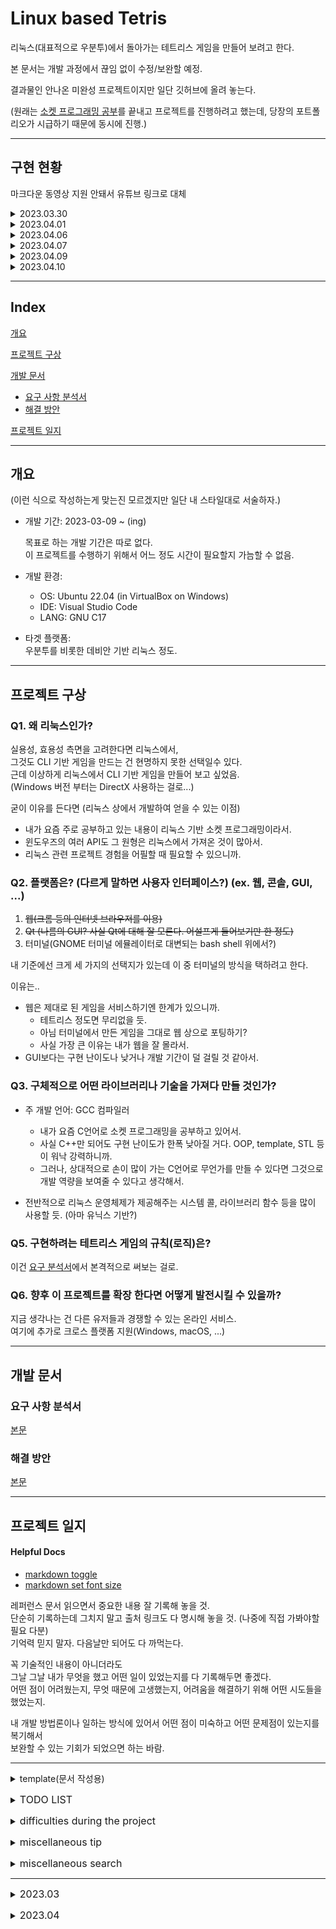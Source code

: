# Linux based Tetris

리눅스(대표적으로 우분투)에서 돌아가는 테트리스 게임을 만들어 보려고 한다.

본 문서는 개발 과정에서 끊임 없이 수정/보완할 예정.

결과물인 안나온 미완성 프로젝트이지만 일단 깃허브에 올려 놓는다.

(원래는 [소켓 프로그래밍 공부](https://github.com/keunbum/connection-to-the-other-world)를 끝내고 프로젝트를 진행하려고 했는데,
당장의 포트폴리오가 시급하기 때문에 동시에 진행.)

---

## 구현 현황

마크다운 동영상 지원 안돼서 유튜브 링크로 대체  

<details><summary>2023.03.30</summary>

https://youtu.be/hotEwiW4uZQ  

- 아직 못움직임.
- 라인 클리어 못함.
- 난수 생성 빈약함.

</details>
 

<details><summary>2023.04.01</summary>
 
https://youtu.be/ffQKhxhylG8  

어제 상황에서 추가로 구현한 건 없고 테트리스 블록만 바꿈.  
- 이제보니 시간 오차도 있음. (최대한 1초에 가깝게 구현하기.)   

</details>

<details><summary>2023.04.06</summary>
 
https://youtu.be/J76D3ZUa2Nc

- 테트로미노 스폰 위치 랜덤화

</details>


<details><summary>2023.04.07</summary>
 
https://youtu.be/fuThpI5kqPI

- 실루엣 구현 (렉이 좀 있음)

</details>

<details><summary>2023.04.09</summary>
 
https://www.youtube.com/watch?v=mRXKvNAepy0

- 회전 개념 적용 (아직 입력 못받음)

</details>

<details><summary>2023.04.10</summary>
 
https://youtu.be/a-AEmpm-fSU

- 테트로미노 분포 통계 제시 (for 의사 난수 테스트)  
- 의사 난수 알고리즘 업그레이드(feat. mt19937)  
  --> 근데 테스트 해보니까 rand()보다 더 말도 안되는 경우도 있는데;  
      확률 분포가 골고루 나오게끔 조작을 가해야하나..

</details>


---

## Index

[개요](#개요)  

[프로젝트 구상](#프로젝트-구상)  

[개발 문서](#개발-문서)

  - [요구 사항 분석서](#요구-사항-분석서)
  - [해결 방안](#해결-방안)

[프로젝트 일지](#프로젝트-일지)


---

## 개요

(이런 식으로 작성하는게 맞는진 모르겠지만
일단 내 스타일대로 서술하자.)

- 개발 기간: 2023-03-09 ~ (ing)

  목표로 하는 개발 기간은 따로 없다.  
  이 프로젝트를 수행하기 위해서 어느 정도 시간이 필요할지 가늠할 수 없음.

- 개발 환경:
  - OS: Ubuntu 22.04 (in VirtualBox on Windows)
  - IDE: Visual Studio Code
  - LANG: GNU C17

- 타겟 플랫폼:  
  우분투를 비롯한 데비안 기반 리눅스 정도.

---

## 프로젝트 구상

### Q1. 왜 리눅스인가?

실용성, 효용성 측면을 고려한다면 리눅스에서,    
그것도 CLI 기반 게임을 만드는 건 현명하지 못한 선택일수 있다.  
근데 이상하게 리눅스에서 CLI 기반 게임을 만들어 보고 싶었음.  
(Windows 버전 부터는 DirectX 사용하는 걸로...)

굳이 이유를 든다면 (리눅스 상에서 개발하여 얻을 수 있는 이점)

- 내가 요즘 주로 공부하고 있는 내용이 리눅스 기반 소켓 프로그래밍이라서.
- 윈도우즈의 여러 API도 그 원형은 리눅스에서 가져온 것이 많아서.
- 리눅스 관련 프로젝트 경험을 어필할 때 필요할 수 있으니까.

### Q2. 플랫폼은? (다르게 말하면 사용자 인터페이스?) (ex. 웹, 콘솔, GUI, ...)

1. ~~웹(크롬 등의 인터넷 브라우저를 이용)~~
2. ~~Qt (나름의 GUI? 사실 Qt에 대해 잘 모른다. 어설프게 들어보기만 한 정도)~~
3. 터미널(GNOME 터미널 에뮬레이터로 대변되는 bash shell 위에서?)

내 기준에선 크게 세 가지의 선택지가 있는데 이 중 터미널의 방식을 택하려고 한다.

이유는..    
- 웹은 제대로 된 게임을 서비스하기엔 한계가 있으니까.
  - 테트리스 정도면 무리없을 듯.
  - 아님 터미널에서 만든 게임을 그대로 웹 상으로 포팅하기?
  - 사실 가장 큰 이유는 내가 웹을 잘 몰라서.  
- GUI보다는 구현 난이도나 낮거나 개발 기간이 덜 걸릴 것 같아서.

### Q3. 구체적으로 어떤 라이브러리나 기술을 가져다 만들 것인가?

- 주 개발 언어: GCC 컴파일러
  - 내가 요즘 C언어로 소켓 프로그래밍을 공부하고 있어서.
  - 사실 C++만 되어도 구현 난이도가 한폭 낮아질 거다. OOP, template, STL 등이 워낙 강력하니까.  
  - 그러나, 상대적으로 손이 많이 가는 C언어로 무언가를 만들 수 있다면 그것으로 개발 역량을 보여줄 수 있다고 생각해서.


- 전반적으로 리눅스 운영체제가 제공해주는 시스템 콜, 라이브러리 함수 등을 많이 사용할 듯. (아마 유닉스 기반?)

### Q5. 구현하려는 테트리스 게임의 규칙(로직)은?
이건 [요구 분석서](./requirements_analysis.md)에서 본격적으로 써보는 걸로.

### Q6. 향후 이 프로젝트를 확장 한다면 어떻게 발전시킬 수 있을까?
지금 생각나는 건 다른 유저들과 경쟁할 수 있는 온라인 서비스.  
여기에 추가로 크로스 플랫폼 지원(Windows, macOS, ...)  

---


## 개발 문서

### 요구 사항 분석서
[본문](./requirements_analysis.md)

### 해결 방안
[본문](./solution.md)

---

## 프로젝트 일지

#### Helpful Docs

- [markdown toggle](https://codex.so/collapsed-block-for-github-markdown)  
- [markdown set font size](https://linuxhint.com/markdown-font-size/)

레퍼런스 문서 읽으면서 중요한 내용 잘 기록해 놓을 것.  
단순히 기록하는데 그치지 말고 출처 링크도 다 명시해 놓을 것. (나중에 직접 가봐야할 필요 다분)  
기억력 믿지 말자. 다음날만 되어도 다 까먹는다.

꼭 기술적인 내용이 아니더라도  
그날 그날 내가 무엇을 했고 어떤 일이 있었는지를 다 기록해두면 좋겠다.  
어떤 점이 어려웠는지, 무엇 때문에 고생했는지, 어려움을 해결하기 위해 어떤 시도들을 했었는지.  

내 개발 방법론이나 일하는 방식에 있어서 어떤 점이 미숙하고 어떤 문제점이 있는지를 복기해서  
보완할 수 있는 기회가 되었으면 하는 바람.

---

<details><summary>template(문서 작성용)</summary>

### Achievements of the day

</details>

[//]: # (template)

<font size="3"> <details><summary>TODO LIST</summary><blockquote> </font>

- [X] 지금 서브 모듈 멀티 프로세스로 호출 하는 거 스레드로 바꿀 것.  
- [X] 테트로미노 일정 속도로 아래로 떨어져서 바닥에 닿는 거 구현.  
- [X] 점프 연산용 블록 그림자(예상 위치) 구현
- [ ] 게임 메인 루프 설계.  
- [ ] 사용자 입력 받는 스레드 따로 돌려서 테트로미노 연산하는 로직 구현.  
- [ ] 채워진 라인들 지우는 로직 구현
- [ ] 라인이 지워졌을 때 위에 있는 블록들 아래로 이동하는 로직 구현
- [ ] 반복문 usleep().. 말고 FPS 개념(델타 시간)으로 구현.
- [ ] 3, 2, 1, Start! 로직 -> sleep() 말고 타이머로 구현(크게 차이는 없긴 함. 멀티 플레이면 모를까)
  
</details>

[//]: # (difficulties during the project)

<font size="3"> <details><summary>difficulties during the project</summary><blockquote> </font>

  - [ ] ~~현재 내 로직에서는 둘 이상의 스레드가 표준 출력을 하는데,  
      printf가 thread-safe 하지 않기 때문에 의도한 대로 출력되지 않을 가능성이 있다.~~

      [pthread 문서](https://man7.org/linux/man-pages/man7/pthreads.7.html#:~:text=Thread%2Dsafe%20functions,NULL%0A%20%20%20%20%20%20%20%20%20%20%20wcstombs()%0A%20%20%20%20%20%20%20%20%20%20%20wctomb())에 따르면 
      printf, write 모두 thread-safe한 것 같음.  
      ~~thread-safe한 줄 모르고 mutex로 해결했었는데, 그냥 printf 사용해도 될 듯. (검색할 때 더 꼼꼼하게 확인하기)  
      --> 근데, wgotoxy랑 같이 쓰이면 mutex 필요하긴 할 듯.~~  
      --> mutex 말고 spinlock 사용해도 충분.

  - [X] ~~리얼 타임 타이머가 fork일 때는 예상대로 잘 동작했었는데  
        pthread 돌리니까 예상밖의 행동(시그널 핸들러 호출 이후에 하던 일 계속 안하고 계속 블로킹 당하고 있음)을 함.  
        하; 어렵다. 병렬 프로그래밍..  
        핸들러 안에서 로직을 수행하는 걸로 수정하긴 했는데, 왜 그런지는 알고 싶음..  
        (혹시 [sigaltstack](https://man7.org/linux/man-pages/man2/sigaltstack.2.html) 이거 안써서 그런건가? 확실치는 않음)  
        물론 fork를 쓰면 원래대로 잘되긴 하겠지만, 바람직한 솔루션은 아님.~~

      스레드들의 시그널 마스크에 대한 이해 부족이었음.  
      아직 100% 알겠는 건 아닌데, 일단 해결은 함.

  - [X] timer_create 시스템 콜을 사용하려고 했는데 WSL에는 구현이 안되어 있다고 한다. 어떡하지; 
    
    ~~해결책 1. setitimer나 alarm 함수 사용.  
      -> 아쉽지만, 지금 상황에선 적절한 타협책이긴 함.  
         근데 이거 쓰면 내가 조사한게 너무 아까운데ㅠㅠㅠㅠ.~~

    해결책 2. 버츄얼 박스 깔아서 우분투 배포판 띄우기. 이러면 에디터 설정도 해야 함.  
      -> 컴퓨터 사양은 좋아서 문제 안됨.  
      -> 컴퓨터 용량..도 괜찮음.  
      -> 그리고 리눅스 버전 게임을 만들 거면 이렇게 만드는 게 가장 확실한 방법이긴 함.  
      -> 무엇보다도 대체 불가능한 라이브러리 함수를 사용해야 하는 상황이 올 수도 있기 때문에.  
      ~~-> (근데 나 무슨 생각으로 리눅스에서 테트리스 게임 만들 생각을 한 거지?  
          리눅스는 소켓 프로그래밍 할 때나 사용하면 될 것 같은데..
          지금이라도 Windows로 넘어갈까?)  
      -> 검색 좀 해봤는데, 이거 관련 세팅 하느라 하루 다 가겠는데? 흠...~~
    
    ~~그밖에 AWS 서버를 빌리는 방법도 있긴 한데.. 개발할 때는 좀 불편할 듯.~~

    일단 리눅스 프로젝트는 마무리 하는 게 맞는 것 같음 --> 가상 머신 사용

  - [ ] evdev로 이벤트 기반 입력 처리 하려고 했는데, ssh로는 키보드 이벤트를 전달하지 못한다고 한다.  
        그럼.. 버추얼 박스에 우분투 데스크톱 버전 깔아야 함. (우분투 깔린 노트북 있긴 한데 코드 수정 반영이 넘 번거로움.)  
        이제 보니 그 노트북에 ssh로 접속해서 개발하고, 실행은 노트북으로 하는 방법이 있긴 하네.



</details>

[//]: # (difficulties during the project)


<font size="3"> <details><summary>miscellaneous tip</summary><blockquote> </font>

  - Visual Studio format 설정.  
    **Ctrl+,** -> **C_Cpp: Clang_format_style 검색** -> **값 WebKit으로 설정** -> **Alt+Shift+F(자동 포맷 완성)**

  - [The GNU C Library](https://www.gnu.org/software/libc/manual/html_node/index.html)  
    man page 외 유용한 레퍼런스 문서.

</details>

[//]: # (miscellaneous tip)


<font size="3"> <details><summary>miscellaneous search</summary><blockquote> </font>


<details><summary>const int*와 int* const의 차이</summary>
  
  const int* and int* const are two different types of pointers.

  const int* is a pointer to a const int. This means that the int value pointed to by the pointer cannot be modified through the pointer.  
  However, the pointer itself can be modified to point to a different const int.

  For example:

  ```c
  const int x = 10;
  const int y = 20;
  const int* p = &x; // p points to x
  p = &y; // p can be modified to point to y
  //*p = 30; // error: cannot modify the value pointed to by p
  ```

  On the other hand, int* const is a const pointer to an int. This means that the pointer itself cannot be modified to point to a different int,  
  but the int value pointed to by the pointer can be modified.

  For example:

  ```c
  int x = 10;
  int y = 20;
  int* const p = &x; // p points to x
  //p = &y; // error: p cannot be modified to point to y
  *p = 30; // the value pointed to by p can be modified
  ```

  </details>


  <details><summary>getopt</summary>

  [getopt](https://man7.org/linux/man-pages/man3/getopt.3.html)  
  그동안 리눅스 명령행에서 프로그램 실행할 때  
  `-a`나 `--version` 같은 옵션 처리 어떻게 하나 했더니 시스템 콜이 다 있었네...  

  </details>


  <details><summary>poll, select</summary>
  
  시간 되면 poll, select 공부하기
  
  </details>  


  <details><summary>signal</summary>
  
  signal, sigsuspend 등 이어서 조사하기
  
  </details>  


  <details><summary>abort()와 _Exit()</summary>

  </details>  



</details>

[//]: # (miscellaneous search)


---




<font size="3"> <details><summary>2023.03</summary><blockquote> </font>
  <details><summary>03.09(목)</summary>
  
  **기본 문서 생성 및 작성**  
  **테트로미노 디자인 시도**
      
  아마 수정될 사항이 많을 것으로 예상.  
  오늘은 일단 테트로미노를 화면에 출력하는 것까지 목표로.

  하.. wchar_t 제대로 몰라서 삽질함.  
  어쨌든 이제 wchar_t 쓰는 것까진 익힌 듯.  

  검색하면서 유용했던 링크들은 소스 코드에 주석 달아 놓음.

  ### Achievements of the day

  Compile:

  ```bash
  $ gcc main.c tetromino.c -o main -Wall
  ```

  Execute:

  ```bash
  $ ./main
  ⬛⬛⬛⬛

  ⬛⬛
  ⬛⬛

  ⬛⬛⬛
  ⬜⬛⬜

  ⬜⬛
  ⬜⬛
  ⬛⬛

  ⬛⬜
  ⬛⬜
  ⬛⬛

  ⬜⬛⬛
  ⬛⬛⬜

  ⬛⬛⬜
  ⬜⬛⬛
  ```
  </details>

  [//]: # (End of 03.09)

  <details><summary>03.10(금)</summary>

  큰 틀의 HUI 출력하고 그 안에서
  시간의 흐름에 따라 테트로미노가 아래로 이동하도록 화면에 출력하기.

  자식들 기다릴 동안 부모 프로세스는 뭐해야 하나 고민이었는데, 이를 해결할 시스템 콜 찾은듯.  
  무턱대고 쓰지 말고 제대로 알고 사용하자.  
  (API의 사용법을 제대로 파악하지 않음으로 인해 삽질하는 시간이 생각보다 크다.)
  * [sigsuspend](https://man7.org/linux/man-pages/man2/sigsuspend.2.html)


  하.. 테트리스 괜히 하기로 한 것 같다. 진행이 너무 안된다. 큰일인데.

  일단 시간 표시 모듈은 대충 구현되었으니 내일부턴 게임의 핵심 모듈 부분 구현 해보는 걸로.  
  코드에 주석으로 써놓긴 했지만 한글로도 정리해 놓자.

    모듈을 너무 잘게 쪼갤 필요는 없다.  
    순차적인 걸 먼저 구상해보고 정 안되면 프로세스 하나씩 추가하기.  
    (물론 퍼포먼스 측면에서 멀티 프로세싱을 사용할 수도 있음)

    이제 보니 B(A), D(C), E 이렇게 3개만 있으면 될 것 같다.
    잘하면 B(A, C, D), E 이렇게 2개도 가능할지도..  
    단, 추후에 변경될 소지가 있다는 점 감안하고 설계하기.

    * A: 블록을 생성하고 MAX_QUEUE_SIZE가 FULL이 될 때까지 que에 푸시.
    
    * B: que에서 테트로미노를 가져와 스카이라인에서 출발 시키고, A에게 큐를 채우도록 요청. (이 모듈의 관리자가 될 가능성 높음)
    
    * C: 사용자로부터(키보드로) 입력 값을 읽고 누군가(아마도 D?)에게 값을 주는 사람.  
        (이제보니 D가 혼자해도 될 것 같기도 하고..)
    
    * D: 주기마다 테트로미노의 위치 값을 변경하는 사람.

      1-1. 스카이라인(시작점)에 나오는 순간부터 테트로미노는 일정 속도로 떨어진다.  
      1-2. D는 사용자의 입력이 들어올 때 그에 맞게 위치를 변경해야 한다.  
      2-1. 테트로미노가 바닥(또는 다른 테르로미노)에 닿아 멈추면 B에게 새로운 테트로미노 출고를 요청한다.  
      2-2. 스카이라인에서 테트로미노가 멈추면 B에게 게임 오버 메시지를 보낸다.  

    * E: 매 주기마다 밖으로 나온 테트로미노의 현재 위치를 비롯해 모든 화면의 변화를 게임 화면에 그리는 사람.

  
### Achievements of the day

  근데 콘솔 출력 Visual Studio Code에서만 예쁘게 나오는 것 같은데..

  Compile: 

  ```bash
  $ gcc ./*.c -o main -Wall
  ```

  Execute:

  사진 올리기 귀찮아서 생략.

  </details>

  [//]: # (End of 03.10)


  <details><summary>03.11(토)</summary>

  - 지금든 생각인데 버츄얼 박스나 우분투 깔린 노트북 이용해서 제대로 테스트 해보긴 해야 할 듯.  
  (유니코드 깨지는 것 땜에..) 급한 건 아니니 나중에 해도 괜찮.

  - Makefile 어떻게 만들지 고민이었는데 Bing AI가 알려줬다.. 대박..  
  `HDRDIR`, `EXEFILE` 정도만 따로 추가한 정도.

    ```makefile
    # Makefile
    # Bing AI's answer for the Question("Could you please create a Makefile to compile and run a C project with multiple folder structure?")

    CC = gcc
    CFLAGS = -Wall -Wextra -Werror
    SRCDIR = src
    OBJDIR = obj
    BINDIR = bin
    HDRDIR = src
    EXEFILE = tetris

    SOURCES := $(wildcard $(SRCDIR)/**/*.c $(SRCDIR)/*.c)
    OBJECTS := $(SOURCES:$(SRCDIR)/%.c=$(OBJDIR)/%.o)

    $(BINDIR)/$(EXEFILE): $(OBJECTS)
      @mkdir -p $(@D)
      $(CC) $(CFLAGS) $^ -o $@

    $(OBJDIR)/%.o: $(SRCDIR)/%.c
      @mkdir -p $(@D)
      $(CC) $(CFLAGS) -c $< -o $@ -I $(HDRDIR)

    .PHONY: clean run

    clean:
      rm -rfv $(BINDIR)/* $(OBJDIR)/*

    run:
      ./$(BINDIR)/$(EXEFILE)
    ```

    Compile: 

    ```bash
    $ make
    ```

    Execute:
    
    ```bash
    $ make run
    ```

    Clean:

    ```bash
    $ make clean
    ```

  - 간단한 콘솔 테트리스 게임 만드는데도 조사해봐야할 API가 너무 많다.  
  C언어를 많이 안써 버릇해서 그런건가...

    일단, **사용자 입력 처리**는 검색 결과 발견한 것들.

    ~~1. curses.h의 getch.\
      --> Windows의 conio.h에서 제공.\
      --> Linux에서도 설치해서 쓸 수 있긴 한데.. 그닥 추천하진 않는 듯.~~  
    2. termios.h의 [tcgetattr](https://man7.org/linux/man-pages/man3/tcgetattr.3p.html).  
      --> 리눅스에서 사용 가능.  
      --> OK!


  - 검색 해보니 **게임 루프 구현** 관련하여 대체적으로 해주는 조언은 간단한 단일 스레드 게임 루프로 시작하고,  
  복잡한 기능을 추가하거나,  
  멀티 프로세스를 도입하지 않으면 해결할 수 없는 문제가 발생한 경우에만 (ex. 최적화를 했음에도 눈에 띄는 성능 저하)  
  다중 프로세싱 도입을 고려하라는 입장..

### Achievements of the day
  
  - 소스 코드 폴더 구조로 분류.
  - Makefile 도입
  - 게임 루프 로직 구현에 대한 고찰 및 통찰. (구현은 아직 X)
  - 사용자 입력 어떻게 받을지 힌트 얻기.
  
  </details>

  [//]: # (End of 03.11)


  <details><summary>03.12(일)</summary>

  - 어제 조사한 거 + 구상한 거 바탕으로 게임 루프 로직 설계  
  종이에 구조 그려본 다음, 간단한 버전부터 구현해보기.

  - 전반적인 프로젝트 구조 개선.  
  (Makefile을 좀 더 정교하게 사용할 줄 알면, 더 체계적인 프로젝트 구조 갖출 수 있을 듯)

  - main2() 관련 로직 고민하느라, 게임 루프 로직 설계 못함.  
  일단 실행 시 문제 없게 끔 수정해놨으니까, 내일부터 Game Play 로직 구현하면 됨.  
  한번에 다 짜려고 하지 말고, 단계적으로 차근차근 구현하기.

### Achievements of the day

  </details>

  [//]: # (End of 03.12)

  <details><summary>03.13(월)</summary>

  ~~게임 루프 정교화 과정 & 사용자 입력 처리 구현 예정.~~

  - 전반적인 프로젝트 구조 변경 for 가독성 향상

### Achievements of the day

  </details>

  [//]: # (End of 03.13)

  <details><summary>03.14(화)</summary>

  게임 루프 정교화 과정 & 사용자 입력 처리 구현 예정.

  게임 루프 만들기 전에 사용자 입력 처리하는 모듈 구현 하기. 멀티 프로세스 돌릴 수 있게끔.  
  항상 좀비 프로세스 발생하지 않게끔 조심.

  - 시그널 조사

    - [시그널 속성](https://man7.org/linux/man-pages/man7/signal.7.html#:~:text=Signal%20dispositions%0A%20%20%20%20%20%20%20Each,are%20left%20unchanged.)

      프로세스는 특정 시그널에 대해 어떻게 반응할 것인가에 대한 속성을 지니고 있다.  

      그렇기에 멀티 스레드 환경이라면 모든 스레드는 동일한 시그널 속성을 공유한다.  

      [fork](https://man7.org/linux/man-pages/man2/fork.2.html)는 부모의 시그널 속성을 물려 받고, 시그널 마스크는 초기화 되는 반면,  
      [execve](https://man7.org/linux/man-pages/man2/execve.2.html)는 시그널 속성이 초기화되고, 시그널 마스크는 보존된다고 한다.

      여기서 시그널 마스크란, blocked signal들의 비트마스크를 의미한다.


    - **calling process**와 **caller process**의 차이(크게 중요한 건 아닌데 혹시나 헷갈릴까봐)  
      'calling process’는 시스템 콜을 호출하는 프로세스를 의미한다.  
      반면에 'caller process’는 다른 프로세스(스레드)의 실행을 시작하는 프로세스를 의미.

    - [시그널을 보내는 다양한 시스템 콜](https://man7.org/linux/man-pages/man7/signal.7.html#:~:text=Sending%20a%20signal,a%0A%20%20%20%20%20%20%20%20%20%20%20%20%20%20specified%20process.)

    - [특정 시그널이 잡히기를 기다리기](https://man7.org/linux/man-pages/man7/signal.7.html#:~:text=Waiting%20for%20a,signals%20is%0A%20%20%20%20%20%20%20%20%20%20%20%20%20%20caught.)

      - [sigsuspend](https://man7.org/linux/man-pages/man2/sigsuspend.2.html):  
        주로 크리티컬 섹션을 실행할 때 방해를 받지 않기 위해 실행.

    - [동기적으로 신호 잡기](https://man7.org/linux/man-pages/man7/signal.7.html#:~:text=Synchronously%20accepting%20a,describing%20the%20signal.)

      <details><summary>여기서 잠깐. 동기화와 비동기화란?</summary>
      In computer science, synchronous and asynchronous are two types of programming models that define how software is designed and executed.

      **Synchronous** operation means that a process runs only as a result of some other process being completed or handed off. In other words, things “wait” for other things.  
      On the other hand, **asynchronous** operation means that a process operates independently of other processes. In this case, things don’t “wait” for other things. Asynchronous models are critical for performance reasons and to more efficiently use computing resources.

    - [시그널 마스크와 보류 시그널](https://man7.org/linux/man-pages/man7/signal.7.html#:~:text=Signal%20mask%20and%20pending,an%20execve(2).)

      시그널은 크게 프로레스-지향과 스레드-지향이 있는데 프로세스-지향은 시그널이 막히지 않은 스레드들 중 커널이 임의로  
      하나를 고른다고 한다.

      스레드는 [sigpending](https://man7.org/linux/man-pages/man2/sigpending.2.html)를 통해서 보류된 시그널 집합을 얻을 수 있다. 여기서 보류된 시그널 집합(이하 pending signal)이란 시그널이 발생했지만, 시그널 핸들러 등에 의해서 처리되지 않은 시그널을 일컫는다.


    - [시그널 핸들러 실행하기](https://man7.org/linux/man-pages/man7/signal.7.html#:~:text=Execution%20of%20signal,sensible%20software%20design!)

      커널 모드에서 유저 모드로 전환(context switching)될 때 마다 커널은 열린 시그널(프로세스가 등록한 핸들러가 목적으로 한)이 있는지 확인한다.


### Achievements of the day

  시그널 관련 문서 읽다가 쓰레드도 써야겠다는 결론..

  </details>

  [//]: # (End of 03.14)


  <details><summary>03.15(수)</summary>

  - 스레드 조사

    이제 보니 멀티 스레드를 사용할 수도 있기 때문에  
    관련하여 공부한 후 프로젝트 이어서 하기.

    ---

    [pthread](https://man7.org/linux/man-pages/man7/pthreads.7.html)는 [POSIX](https://en.wikipedia.org/wiki/POSIX) thread를 의미한다.
    나는 그중에서 [nptl](https://man7.org/linux/man-pages/man7/nptl.7.html) 구현체를 사용.  
    읽을게 많네..? 근데 충분히 읽을 만한 가치가 있는 문서인 듯.

    ---
    
    스레드들은 전역 메모리(데이터, 힙 영역)를 공유하고 각자의 스택 영역을 가지고 있다.  
    따라서 정적(static) 지역 변수를 사용한다면 이는 공유되므로 주의할 것.  
    (그래서 스택 영역을 지칭할 때 `지역 변수`와 구분하기 위해 `자동 변수`라는 용어가 나온다.)


    - 하나의 프로세스에 속한 스레드들은 다음의 속성을 공유한다.  
      - process ID  
      - parent process ID  
      - prcess group ID and session ID  
      - controlling terminal  
      - user and group IDs (credentials)
      - open file descriptors
      - record locks (see [fcntl](https://man7.org/linux/man-pages/man2/fcntl.2.html))  
      - signal dispositions  
      - file mod creation mask  
      - currently directory and root directory  
      - interval timers and POSIX timers  
      - nice value  
      - resource limits  
      - measurements of the comsumption of CPU time and resources  



    - 스택 외에도 스레드들은 고유의 속성들을 지니는데 다음과 같다.  
      - thread ID (pthread_t)  
      - signal mask (pthread_sigmask(3))  
      - the errno variable  
      - alternate signal stack  
      - real-time scheduling policy and priority  
      다음과 같은 특정 리눅스 기능도 있음  
      - capabilities (see capabilities(7))
      - CPU affinity (see sched_setaffinity(2)))


    - pthread 함수들은 errno를 설정하지 않는다.

    - 표준 함수 중에는 thread-safe하지 않은 것도 있다.  
      자세한 건 [man page 본문](https://man7.org/linux/man-pages/man7/pthreads.7.html#:~:text=Thread%2Dsafe%20functions,NULL%0A%20%20%20%20%20%20%20%20%20%20%20wcstombs()%0A%20%20%20%20%20%20%20%20%20%20%20wctomb()) 참고.

    - `async-cancel-safe`라는 낯선 용어가 나오는데 일단 넘어감.  

    - `cancellation points`.. 강제되는 것도 있고, 해도 좋은 것도 있고. 무슨 말인지 이해 못함. 넘어감.

    - 스레딩을 구현할 때 [clone](https://man7.org/linux/man-pages/man2/clone.2.html)을, 스레드 동기화 프리미티브(뮤텍스, 스레드 조인 등)는
    [futex](https://man7.org/linux/man-pages/man2/futex.2.html)를 사용하여 구현된다고 한다.

    ---

  - About [NPTL](https://man7.org/linux/man-pages/man7/nptl.7.html)

    `NPTL (Native POSIX Threads Library) is the GNU C library POSIX threads implementation  
    that is used on modern Linux systems.`

    NPTL은 관리자 스레드(manager thread)를 사용하지 않는다고 한다.  

    스택 사이즈 설정 관련해서는 [getrlimit](https://man7.org/linux/man-pages/man2/setrlimit.2.html) 참조.


    NPTL 사용시 signul number 32([timer_create](https://man7.org/linux/man-pages/man2/timer_create.2.html) 참조), 33은 사용할 수 없음.  
    웬만한 라이브러리 함수도 사용자의 32, 33 사용을 막거나 무시하게끔 설계한다고 한다.

    한 프로세스 내 스레드들은 credential을 공유하기 때문에 한 스레드가 이를 변경하면  
    내부적으로 설계된 wrapper funtion 덕에 모든 스레드가 한꺼번에 변경된다고 한다. ([본문](https://man7.org/linux/man-pages/man7/nptl.7.html#:~:text=NPTL%20and%20process,setgroups(2).))


    ---

  - About [pthreads](https://man7.org/linux/man-pages/man7/pthreads.7.html)

    - [pthread_create](https://man7.org/linux/man-pages/man3/pthread_create.3.html)

      스레드 사용시 컴파일 명령에 -pthread 추가해야 함.

    - [pthread_exit](https://man7.org/linux/man-pages/man3/pthread_exit.3.html)
    
    - [pthread_attr_init](https://man7.org/linux/man-pages/man3/pthread_attr_init.3.html)

    - [pthread_self](https://man7.org/linux/man-pages/man3/pthread_self.3.html): 자신의 스레드 ID 확인

    ---

  - 그밖에 자잘한 정보들

    스레드를 새로 생성하면 부모 스레드의 blocked signal mask를 그대로 물려받고, pending signal은 초기화된다고 한다.  
    그밖에 물려 받는 것들이 많은데, 어차피 일일이 기억 못함. 일단 읽고 넘어갈 것.

    ---

    스레드 ID를 '=='로 비교하는 건 바람직하지 않다고 한다.
    [pthread_equal](https://man7.org/linux/man-pages/man3/pthread_equal.3.html)를 이용할 것.

    ---

    스레드는 `joinable`과 `detached` 두 가지 타입이 있다.  

    새로 생성된 스레드의 결과나 종료 상태가 필요하다면 `joinable`한 스레드를 만들어야 할 것이다.  
    --> `pthread_join` 사용 --> 종료 상태 확인 --> 자원이 환원됨

    `detached` --> 종료 시 커널(운영체제)이 알아서 자원 회수해 감.  
    억지로 `pthread_join`을 호출하여 종료 상태를 얻을 수 없다.  

    스레드를 생성하면 디폴트는 `joinable`로 세팅된다.  
    종료 결과가 필요하지 않은 데몬 스레드들은 `detached`로 설정하면 되겠다. ([pthread_attr_setdetachstate](https://man7.org/linux/man-pages/man3/pthread_attr_setdetachstate.3.html) 참조)  

    [pthread_attr_setstacksize](https://man7.org/linux/man-pages/man3/pthread_attr_setstacksize.3.html)를 사용하여 스택 크기 조절 가능.

    ---


### Achievements of the day

  오늘 스레드 조사한다고 프로젝트 코드엔 진전이 없고  
  주구장창 man page만 읽고 있는데 이거 맞아?  
  코딩하기 전에 거치는 이 자료 조사가 너무 힘들다..ㅠ  
  언능 프로그래밍 좀 하고 싶은데.

  </details>

  [//]: # (End of 03.15)


  <details><summary>03.16(목)</summary>

  - 일단.. 소켓 프로그래밍 공부로 넘어가서  
  스레드 공부 빠삭하게 한 다음에 이쪽으로 넘어올 것.  
  단, 책 내용 맹신하지 말고 man page 꼼꼼하게 다 읽어볼 것.  
  책은 그냥 '이런 라이브러리 함수가 있다' 알려주는 정도로 봐야함.  

  ---

  - [pthread_create](https://man7.org/linux/man-pages/man3/pthread_create.3.html)

    : `MT-Safe`

    ```c
    int pthread_create(pthread_t *restrict thread,
                          const pthread_attr_t *restrict attr,
                          void *(*start_routine)(void *),
                          void *restrict arg);
    ```

    성공: 0 return, 실패: [error num](https://man7.org/linux/man-pages/man3/pthread_create.3.html#:~:text=ERRORS%20%C2%A0%20%C2%A0%20%C2%A0%20%C2%A0%20top,specified%20in%20attr.) return;

    `thread`: 스레드 ID 반환  
    `attr`: 새로 생성될 스레드의 속성을 전달하기 위해 사용된다.  
            [pthread_attr_init](https://man7.org/linux/man-pages/man3/pthread_attr_init.3.html)와 관련 함수를 사용하여 설정.  
            NULL 전달하면 기본 값으로 스레드 생성. 

    생성된 스레드가 종료되는 법  
    - [pthread_exit](https://man7.org/linux/man-pages/man3/pthread_exit.3.html)  
      --> [pthread_join](https://man7.org/linux/man-pages/man3/pthread_join.3.html)을 호출한
      스레드에게 종료 상태를 넘겨 줄 수 있다.  
    - `start_routine` 함수(시동 함수)에서 return 하기  
    - [pthread_cancel](https://man7.org/linux/man-pages/man3/pthread_cancel.3.html)  
    - 프로세스나 임의의 스레드가 [exit](https://man7.org/linux/man-pages/man3/exit.3.html)을 호출하거나,  
      메인 스레드가 main 함수에서 return한 경우 --> 모든 스레드가 종료됨

    새로 생성된 스레드의  
      signal mask: 그대로 상속,  
      pending signal: 초기화,  
      alternate signal stack: 초기화,  
      CPU-time clock: 0으로 초기화.

  ---

  - [pthread_join](https://man7.org/linux/man-pages/man3/pthread_join.3.html)

    : `MT-Safe`

    ```c
    #include <pthread.h>

    int pthread_join(pthread_t thread, void **retval);    
    ```
    성공: 0 return, 실패: [error num](https://man7.org/linux/man-pages/man3/pthread_join.3.html#:~:text=ERRORS%20%C2%A0%20%C2%A0%20%C2%A0%20%C2%A0%20top,could%20be%20found.) 

    반드시 `joinable`한 스레드를 대상으로 해야 한다.  
    
    `retval`: NULL로 해도 좋고,
              void* 형 return 값을 받아도 좋고.  
              아래와 같이 취소된 스레드인지도 확인 가능.

      ```c
      void *res;
      pthread_join(..., &res);
      if (res == PTHREAD_CANCELED) {
        ...
      }
      ```

    pthread_join이 실패하면 좀비 스레드가 만들어진다고 한다. 그래서 좀비가 다수 쌓이면 스레드 생성에 제한을 건다고 함.  

    main 스레드뿐만 아니라 아무 스레드나 다른 `joinable`한 스레드와 결합 가능하다.
    
    > "waitpid(-1, &status, 0)의 pthread 버전은 없습니다. (즉, 종료된 스레드들 중 아무나와 합체)  
      이런 기능이 필요하다고 생각되면 애플리케이션 디자인을 재고해야 할 것입니다."


  - 이론적인 베이스

    race condition을 막기 위한 어떤 방법론이 있고 장단점은 무엇이고 등을 빠삭하게 알아야 한다.  
    영문 레퍼런스 문서 보는 걸 꺼려하지 말기. 일단 운영체제 책 보면서 정리한 내용 [링크](https://github.com/keunbum/os-world/tree/main/chapters/chapter05/03) 걸어 둠.



  ---


### Achievements of the day

  이것저것 조사 많이 해봄..  
  레퍼런스 문서 읽는게 끝도 없긴 한데,  
  지금은 CS 지식 다지는 것도 중요. 
  그러니 시간 아까워 하지 말고 이론 공부에 충분히 투자할 것.

  </details>

  [//]: # (End of 03.16)


  <details><summary>03.17(금)</summary>

  pthread에서 mutex랑 semaphore 관련 man page 읽기부터 시작하면 됨.

  멀티 스레딩에서 임계 영역 문제를 해결하기 위해 어떤 매커니즘을 사용하기로 했으면,  
  다양한 선택지 중에 왜 그 매커니즘을 선택했는지 근거를 말할 수 있어야 한다.


  ---


  - Mutex

    - [pthread_mutex_init](https://man7.org/linux/man-pages/man3/pthread_mutex_init.3p.html)


      ```c
      #include <pthread.h>

      int pthread_mutex_init(pthread_mutex_t *restrict mutex,
          const pthread_mutexattr_t *restrict attr);
      pthread_mutex_t mutex = PTHREAD_MUTEX_INITIALIZER;
      ```      

      성공: 0; 실패: [error](https://man7.org/linux/man-pages/man3/pthread_mutex_destroy.3p.html#:~:text=ERRORS%20%C2%A0%20%C2%A0%20%C2%A0%20%C2%A0%20top,sections%20are%20informative) return

      `attr`: `mutex`의 특성 지정. NULL 넘기면 디폴트 값 지정.  
              따로 지정하고 싶으면 [pthread_mutexattr_init](https://man7.org/linux/man-pages/man3/pthread_mutexattr_init.3.html) 이용

      성공적으로 초기화 되었으면 unlocked 상태로 나옴.
      추가 요구 사항은 [여기](https://pubs.opengroup.org/onlinepubs/9699919799/functions/V2_chap02.html#:~:text=2.9.9%20Synchronization%20Object,is%20non%2Dzero.) 참조.

      이미 초기화되어 있는 뮤텍스를 다시 초기화 -> UB.

      `attr` 넘길 때 초기화되지 않은 `attr` 넘기는 건 UB. 그러니 꼭 초기화된 객체를 넘기도록.


    - [pthread_mutex_destory](https://man7.org/linux/man-pages/man3/pthread_mutex_destroy.3p.html)

      ```c
      #include <pthread.h>

      int pthread_mutex_destroy(pthread_mutex_t *mutex);
      ```

      성공: 0; 실패: [error](https://man7.org/linux/man-pages/man3/pthread_mutex_destroy.3p.html#:~:text=ERRORS%20%C2%A0%20%C2%A0%20%C2%A0%20%C2%A0%20top,sections%20are%20informative) return
      
      뮤텍스 객체 파괴. 초기화되지 않은 상태가 된다.  
      이러한 객체를 다시 참조하는 건 UB.
      이러한 뮤텍스 객체는 `pthread_mutex_init`을 통해 다시 초기화된다.  

      잠금 해제된 초기화된 뮤텍스를 파괴하는 건 안전하다. 그러나,  
      잠긴 뮤텍스나 잠그려고 시도하는 뮤텍스 또는 `pthread_cond_timedwait`, `pthread_cond_wait` 호출에  
      사용 중인 뮤텍스를 파괴하려고 하는 건 UB.

      초기화되지 않은 mutex 객체를 파괴하는 건 UB.


      문서를 읽어 보면 장황하게 서술되어 있는데,  
      결국 UB로 남길 것인가 에러를 감지하도록 할 것인가 그거 말하는 거 같음.  
      퍼포먼스가 중요하면 체크를 덜 하고, 성능을 좀 버리더라도 에러를 꼭 피하고 싶다면 체크를 세세하게 체크하는 식.

      시스템 리소스를 사용할 수 없는 오류 같은 필수적인 건 정의를 하지만,  
      사용자가 코딩을 잘못해서 저지르는 에러까지 굳이 잡을 필요는 없다 그 얘기.  
      (전반적으로 사용자보단 시스템 콜 구현자한테 하는 말인듯.

      static 초기화에 대해서도 말이 나온다.  
      C에는 모듈을 초기화 하기 위해서 명시적으로 함수를 호출하지 않고,  
      스스로 초기화 하는 경우가 종종 있다고 함. 이럴 때 정적 초기화가 유용한 듯.

      예제 코드 읽고 있는데, [pthread_once](https://man7.org/linux/man-pages/man3/pthread_once.3p.html)
      이건 또 뭐야? 심지어 `pthread_once_t`이 따로 있네.


        Without static initialization, a self-initializing routine foo()
        might look as follows:

        ```c
            static pthread_once_t foo_once = PTHREAD_ONCE_INIT;
            static pthread_mutex_t foo_mutex;

            void foo_init()
            {
                pthread_mutex_init(&foo_mutex, NULL);
            }

            void foo()
            {
                pthread_once(&foo_once, foo_init);
                pthread_mutex_lock(&foo_mutex);
              /* Do work. */
                pthread_mutex_unlock(&foo_mutex);
            }
        ```

        With static initialization, the same routine could be coded as
        follows:

        ```c
            static pthread_mutex_t foo_mutex = PTHREAD_MUTEX_INITIALIZER;

            void foo()
            {
                pthread_mutex_lock(&foo_mutex);
              /* Do work. */
                pthread_mutex_unlock(&foo_mutex);
            }      
        ```


      그렇다고 합니다. (코드도 간결하고 성능 측면에서도 이득이라고 함)  
      근데 초기화 실패를 감지 못하기 때문에 상황 봐 가면서 사용할 것.  

      나머지 글들은 번역하기 귀찮아서 그대로 올림.

      Destroying Mutexes  
        A mutex can be destroyed immediately after it is unlocked.  
        However, since attempting to destroy a locked mutex, or a mutex  
        that another thread is attempting to lock, or a mutex that is  
        being used in a pthread_cond_timedwait() or pthread_cond_wait()  
        call by another thread, results in undefined behavior, care must  
        be taken to ensure that no other thread may be referencing the  
        mutex. 

      Robust Mutexes  
        Implementations are required to provide robust mutexes for  
        mutexes with the process-shared attribute set to  
        PTHREAD_PROCESS_SHARED. Implementations are allowed, but not  
        required, to provide robust mutexes when the process-shared  
        attribute is set to PTHREAD_PROCESS_PRIVATE.  


    - [pthread_mutex_lock](https://man7.org/linux/man-pages/man3/pthread_mutex_lock.3p.html)

      ```c
      #include <pthread.h>

      int pthread_mutex_lock(pthread_mutex_t *mutex);
      int pthread_mutex_trylock(pthread_mutex_t *mutex);
      int pthread_mutex_unlock(pthread_mutex_t *mutex);
      ```

      뮤텍스 속성 중에 recursive가 나오는데 뭔 소린지 모르겠다..  
      일단 [링크](https://man7.org/linux/man-pages/man3/pthread_mutex_lock.3p.html#:~:text=DESCRIPTION%20%C2%A0%20%C2%A0%20%C2%A0%20%C2%A0%20top,()%20is%20undefined.) 걸어 둠.

      
      뮤텍스 락에서 블로킹 되어 있는 스레드에게 시그널이 전달되면 시그널 핸들러로부터 return 한 후  
      돌아와서 다시 블로킹 상태에 머문다고 한다.

      스레드가 exit 하려고 할 때, 이전에 mutex로 lock을 걸어놓고 unlock을 빼먹는 일이 일어나지 않도록 유의하자. (이런 면에서 file io와 유사)

      <뮤텍스를 소유하고 있는 스레드가 lock을 해놓고 아직 unlock은 하지 않은> 상황에서
      '뮤텍스를 소유하고 있는 스레드'의 프로세스가 exit 하면 pthread_mutex_lock은 `EOWNERDEAD`를 반환한다.  
      뮤텍스를 소유하고 있는 스레드가 exit하고 프로세스가 살아있어도 `pthread_mutex_lock`은 `EOWNERDEAD`를 반환한다. 

      위의 세 함수들이 return 하는 [error](https://man7.org/linux/man-pages/man3/pthread_mutex_lock.3p.html#:~:text=ERRORS%20%C2%A0%20%C2%A0%20%C2%A0%20%C2%A0%20top,sections%20are%20informative.) 값들.  
      함수 별로 잘 설명되어 있다.


      여기서 잠시.  
      man page를 읽다 보면 계속 'robust mutex'란 표현이 나오는데,  
      robust mutex란 무엇인가? 보통의 mutex와 어떻게 다른가?  
      (번역하면 어색해서 원문 그대로 작성)

      > A robust mutex is a type of mutex that specifies the behavior of the mutex when the owning thread dies without unlocking it. If a process or thread holding a robust mutex doesn’t unlock it (because it crashed or was terminated), then instead of hanging forever on the lock, the next acquirer of the mutex will be told about this situation and given a chance to clean up whatever was left inconsistent.
      >
      > The robustness attribute can be set using pthread_mutexattr_setrobust() function. The default value for this attribute is PTHREAD_MUTEX_STALLED, which means that if the owning thread dies without unlocking the mutex, no action is taken.

      robust 개념을 제대로 이해하고 [설명](https://man7.org/linux/man-pages/man3/pthread_mutex_lock.3p.html#:~:text=Applications%20that%20have,take%20appropriate%20action.) 읽어볼 것.

      [pthread_mutexattr_setrobust](https://man7.org/linux/man-pages/man3/pthread_mutexattr_setrobust.3.html) 좀  
      읽어 봐야 할 듯.

      [근거? 문서](https://man7.org/linux/man-pages/man3/pthread_mutex_lock.3p.html)도 읽긴 했음.

      robust 관련해서 [pthread_mutex_consistent](https://man7.org/linux/man-pages/man3/pthread_mutex_consistent.3p.html)도 읽어 봐야 함. (.. 근데 정상적으로 종료할 자신 있으면 굳이..?)

      뮤텍스를 공부하다 보면 'consistent'란 단어가 자주 등장하는데,  
      여기서 'consistent'는 어떤 의미로 쓰인 걸까?  
      > In the context of mutexes and multithreading, the term “consistent” often refers to the state of shared data or resources that are protected by a mutex. When multiple threads access shared data concurrently, a mutex is used to ensure that only one thread can access the data at a time. This helps to prevent race conditions and ensures that the shared data remains in a consistent state.
      >
      > If a thread holding a mutex dies without unlocking it (for example, due to a crash), then the shared data protected by the mutex may be left in an inconsistent state. In this case, it is up to the next owner of the mutex to make the state consistent again.



  ---

  - Semaphore

    - [sem_overview](https://man7.org/linux/man-pages/man7/sem_overview.7.html)
    
    
      [여기](https://github.com/keunbum/os-world/tree/main/chapters/chapter05/03)에 세마포어에 대해서 적어놨지만 도움이 될만 한 내용 또 서술.

      `semaphore`는 그 값이 0 미만으로 절대 떨어지지 않는 정수이다. 두 가지 연산이 수행될 수 있는데,

      1. `semaphore`를 1 증가시킨다. ([sem_post(3)](https://man7.org/linux/man-pages/man3/sem_post.3.html))
      2. `semaphore`를 1 감소시킨다. ([sem_wait(3)](https://man7.org/linux/man-pages/man3/sem_wait.3.html))

      `samephore`가 0일 때 sem_wait을 호출하면 값이 0보다 커질 때 까지 스레드가 block 당함.

      [Named Unnamed semaphore](https://man7.org/linux/man-pages/man7/sem_overview.7.html#:~:text=Named%20semaphores%0A%20%20%20%20%20%20%20%20%20%20%20%20%20%20A,sem_unlink(3).)

        두 프로세스가 세마포어 이름을 공유하면 같은 세마포어 사용 가능. ([sem_open](https://man7.org/linux/man-pages/man3/sem_open.3.html), [sem_close](https://man7.org/linux/man-pages/man3/sem_close.3.html) 참조)

        모든 프로세스가 완전히 다 사용했으면 [sem_unlink](https://man7.org/linux/man-pages/man3/sem_unlink.3.html) 
        호출하여 시스템에서 완전히 제거.


      [Unnamed semaphore (memory-based semaphores)](https://man7.org/linux/man-pages/man7/sem_overview.7.html#:~:text=Unnamed%20semaphores%20(memory,sem_destroy(3).))

        unnamed는 멀티 스레드나 멀티 프로세스에 의해서 공유되는 세마포어이다. 스레드의 경우 전역 변수가 대표적.  
        프로세스는 세마포어가 반드시 미리 할당된 공유된 메모리 공간에 위치해야 한다. (e.g., a System V shared memory segment created using [shmget](https://man7.org/linux/man-pages/man2/shmget.2.html), or a POSIX shared memory object built created using [shm_open](https://man7.org/linux/man-pages/man3/shm_open.3.html))

        사용 전 반드시 [sem_init](https://man7.org/linux/man-pages/man3/sem_init.3.html) 호출할 것.
        그리고 상응하여 반드시 [sem_destroy](https://man7.org/linux/man-pages/man3/sem_destroy.3.html) 호출할 것.

      [Accessing named semaphores via the filesystem](https://man7.org/linux/man-pages/man7/sem_overview.7.html#:~:text=Accessing%20named%20semaphores,per%2D%0A%20%20%20%20%20%20%20group%20basis.)도 가능하다고 한다.

      구식: System V  
      신식: POSIX

    - [sem_init](https://man7.org/linux/man-pages/man3/sem_init.3.html)  

    - [sem_wait](https://man7.org/linux/man-pages/man3/sem_wait.3.html)  

  --- 

---

### Achievements of the day

  - 동기화 문제를 해결하기 위한 솔루션들.

    - Semaphore  
    : 스레드들 사이에 실행 순서가 중요할 때 요긴하게 쓰인다. (2개 이상의 세마포어를 사용할 수도 있다.)

    - Mutex

    - Atomic operation

    - Condition variables

    - Message passing

    정답은 없다. 사실 제일 좋은 건 다양한 버전을 구현해서 경험해보고  
    프로젝트에 적합한 솔루션을 고르는 것인 듯.

    처음부터 멀티 스레드를 고려하면서 게임을 만들면 오히려 더 머리 아플 수도 있음.
    각각을 모듈화 한 다음에 직렬 버전으로 구현하고, 차차 발전시키는 식으로.  
  
  소켓 프로그래밍 책 보면 '임계 영역' 범위를 잡는 데 정답은 없고, 프로그래머 재량이란다.  
  뮤텍스랑 세마포어 그리고 그밖에 동기화 문제 솔루션들 개념 익힘.  

  다음엔 sem_init, sem_wait부터 읽으면 됨.
  </details>

  [//]: # (End of 03.17)


  <details><summary>03.18(토)</summary>

  다시 코드 작성으로 넘어가자.  
  세마포어가 프로젝트에 당장 필요한 부분이 아니기도 하고, man page 읽는데 너무 오래 걸려서..  

  1. 게임 모듈 - 멀티 프로세스 -> 멀티 스레드 로 수정
  2. 아토믹이나 뮤텍스 둘 중에 하나 골라서 입출력 동기화 문제 해결

  ---

  - Visual Studio Code에서 gdb로 디버깅하는 세팅 작업

    ~~[공식 사이트 문서](https://code.visualstudio.com/docs/cpp/config-wsl)~~  
    ~~[블로그 글](https://goodgodgd.github.io/ian-flow/archivers/vscode-tutorial)~~  
    [공식 사이트 문서2](https://code.visualstudio.com/docs/editor/debugging)  

    make로 컴파일하고 디버깅 따로 돌리기로.


  - pthread 구현 문제..

    [pthread_cleanup_pop](https://man7.org/linux/man-pages/man3/pthread_cleanup_pop.3p.html)

    하.. 뭐지 왜 적절한 멀티 스레딩 방법이 안떠오르지..  
    정답이 없어서 더 어려운 이 느낌. 그냥 멀티 프로세스로 할까? 스레드에도 시그널 기법을 사용하면 안되나?

    괜히 너무 어렵게 구현하려고 하고 있는 건가..

    벌써 포기하고 싶은 맘이 드는데;  
    Bing AI에게 털어놓게 되는 이 심정. (얘 공감할 줄도 안다)

    > Q. I'm making a Tetris game as a portfolio for a job at a game company. But is it right that I'm doing this right now? Am I making a game that is too old? I'm worried. Help me. Is there anything you can give me?
    >
    > A. It’s understandable to feel worried about your portfolio. However, creating a Tetris game can demonstrate your skills in game development and programming. It’s a classic game that has been popular for decades and is still enjoyed by many people today. Additionally, adding your own unique twist or features to the game can showcase your creativity and innovation.

    ---

    > Q.What do you think about making a Tetris game in a CLI environment? Is it way too outdated? To be competitive, should I use an engine like Unreal or Unity, or an API like DirectX?
    >
    > A. Making a Tetris game in a Command Line Interface (CLI) environment can be an interesting and unique approach. While it may not have the same visual appeal as a game made with a modern game engine like Unreal or Unity, it can still be engaging and fun to play. Additionally, creating a CLI game can demonstrate your skills in programming and problem-solving.  
    >
    > That being said, if your goal is to create a visually impressive game that showcases your skills in graphics and technology, using a modern game engine or API like DirectX may be a better choice. These tools provide powerful features and capabilities that can help you create high-quality games.  
    >
    > Ultimately, the decision of which tools to use depends on your goals for the project and what you want to showcase in your portfolio.  

    ---

    > Q. How can I make my CLI Tetris game engaging?  
    > A. Making a CLI Tetris game engaging can be challenging, but there are several ways you can approach it. One way is to focus on the gameplay mechanics and make sure they are well-designed and fun to play. You could add unique twists to the classic Tetris gameplay, such as power-ups or special abilities.  
    >
    > Another way to make your CLI Tetris game engaging is by incorporating a story or theme into the game. As mentioned earlier, you could create a narrative that unfolds as the player progresses through the levels. You could also use text-based storytelling techniques such as dialogue or descriptions to convey mood and emotion.  
    >
    > Additionally, you could focus on creating a polished and user-friendly interface for your CLI Tetris game. Make sure that the controls are intuitive and easy to use, and consider adding features such as high score tracking or customizable settings.

    ---

    > Q. What are some examples of unique gameplay mechanics?  
    > A. There are many unique gameplay mechanics that you could incorporate into your Tetris game to make it stand out. Here are a few examples:  
    > 
    > - Power-ups: You could add power-ups that the player can collect and use to gain an advantage. For example, a power-up that clears multiple lines at once or one that slows down the falling blocks.
    > 
    > - Special abilities: You could give the player special abilities that they can use to manipulate the blocks in unique ways. For example, an ability that allows the player to rotate a block in place or one that lets them swap two adjacent blocks.
    >
    > - Objectives: You could add objectives for the player to complete as they play. For example, clearing a certain number of lines within a time limit or reaching a specific score.
    >
    > - Multiplayer: You could add multiplayer modes where players compete against each other in real-time. This could include traditional head-to-head gameplay or more unique modes such as cooperative play or team-based challenges.
    >
    > These are just a few examples of unique gameplay mechanics that you could incorporate into your Tetris game. The key is to experiment and find what works best for your game.

    ---

    > Q. How can I implement special abilities in my Tetris game?  
    > A. Implementing special abilities in your Tetris game can add an extra layer of depth and strategy to the gameplay. Here are a few steps you can follow to implement special abilities:
    > 
    > 1. Design the abilities: Start by brainstorming and designing the special abilities that you want to include in your game. Think about how they will affect the gameplay and how they will be balanced.
    > 
    > 2. Implement the mechanics: Once you have designed your special abilities, you’ll need to implement them into your game’s code. This will involve creating new functions and logic to handle the abilities and their effects.
    >
    > 3. Create a user interface: You’ll need to create a user interface that allows players to use their special abilities. This could include buttons or hotkeys that players can press to activate their abilities.
    >
    > 4. Balance and playtest: Once you have implemented your special abilities, it’s important to playtest them and make sure they are balanced and fun to use. You may need to make adjustments based on feedback from playtesting. 

    ---

### Achievements of the day
.. 언급할 내용 X.  
오늘 문득 들었던 의문은 내가 정말로 만들고 싶어 하는 게임이 뭘까?  
다른 사람들한테 인정받는 건 차치하더라도, 나부터 찐으로 만족할 만한 게임을 만들고 있는 걸까 나는?  
아직 그런 게임을 만들기엔 기술력이 부족?

테트리스 게임에 나만의 특별한 요소를 넣는 것도 쉽지 않을 듯.  
그렇게 하기엔 내 게임 플레이 경험이 다소 빈곤하다 해야 하나.  

- 플레이 시간 내에 어떤 유니크한(생각지도 못한) 미션을 준다거나 (like 스팀 달성 과제처럼)  
- 특정 색깔끼리 인접하면 어드벤티지를 준다거나  
- ... (생각나는 족족 메모해보는 걸로)

  </details>

[//]: # (End of 03.18)


  <details><summary>03.19(일)</summary>

  ~~- 멀티 스레딩에 시그널을 도입하는 게 괜찮은 방식인지 검색해볼 것~~

  - 멀티 프로세스와 멀티 스레드..

    > Q. Can you tell me the pros and cons of multi-process vs. multi-threaded and when it's useful?  
    >
    > A. In general, multi-processing is a good choice when you have CPU-bound tasks that can benefit from running on multiple cores simultaneously. It’s also a good choice when you want strong isolation between different parts of your program.
    >
    > On the other hand, multi-threading is a good choice when you have I/O-bound tasks that spend most of their time waiting for external resources (e.g., network or disk I/O). It’s also a good choice when you have fine-grained parallelism with lots of shared data that needs to be accessed by multiple threads simultaneously.

  일단 타이머는 따로 fork 해서 돌리기로 결정.

  [posix-timer-tutorial](https://programmer.group/setting-timer-and-posix-timer-functions.html)

  

  ### Achievements of the day

  프로젝트 구조 '유지보수성' 높임(리팩토링) --> 모듈 세분화  
  프로젝트 구조에 정답은 없는지라 일단 내가 보기에 가장 가독성이 높게끔 작성.  


  </details>

  [//]: # (End of 03.19)

  <details><summary>03.20(월)</summary>

  - realtime timer 구현

    [timer_create](https://man7.org/linux/man-pages/man2/timer_create.2.html)  

    create a POSIX per-process interval timer.  

    ```c
    #include <signal.h>           /* Definition of SIGEV_* constants */
    #include <time.h>

    int timer_create(clockid_t clockid, struct sigevent *restrict sevp,
                    timer_t *restrict timerid);
    /* Link with -lrt */
    ```

    성공 시 0 return. *timerid에 새 타이머 ID 저장.  
    실패 시 -1 return. errno가 설정된다. [에러 값들](https://man7.org/linux/man-pages/man2/timer_create.2.html#:~:text=ERRORS%20%C2%A0%20%C2%A0%20%C2%A0%20%C2%A0%20top,the%20CAP_WAKE_ALARM%20capability.)

    ---

    `timerid`: get the id of the new timer (unique within the process)  

    ---

    `clockid_t`:  
    타이머에는 각자 속성(어떤 시계를 사용할 것인가)이 있으며    
    다음의 값들을 넘길 수 있다. (자신이 구현하려는 모듈의 특성을 잘 파악하여 적절한 시계를 사용해야 한다.)

    `CLOCK_REALTIME`: 설정 가능한 시스템 전체 실시간 시계.  

    `CLOCK_MONOTONIC`: 설정 불가능한 단조 증가 시계. 시스템 시작 후 불특정 시점부터 시간 측정.  

    `CLOCK_PROCESS_CPUTIME_ID`: 호출 프로세스(내의 모든 스레드)에서 소비하는 (사용자 및 시스템) CPU 시간 측정하는 시계.  

    `CLOCK_THREAD_CPUTIME_ID`: 호출 스레드가 소비하는 (사용자 및 시스템) CPU 시간을 측정하는 시계.  

    `CLOCK_BOOTTIME`: CLOCK_MONOTONIC처럼 단조 증가 시계이다. 그러나,  
                      CLOCK_MONOTONIC은 시스템이 일시 중지된 시간을 측정하지 않는 반면,  
                      CLOCK_BOOTTIME에는 시스템이 일시 중지된 시간이 포함된다.  
                      이는 일시 중단을 인식해야 하는 애플리케이션에 유용하다.  
                      CLOCK_REALTIME은 (동일한 역할을 하는 거라고 생각할 수 있는데) 시스템 시계에 대한  
                      불연속적인 변경의 영향을 받기 때문에 이러한 애플리케이션에는 적합하지 않다고 한다.  

    `CLOCK_REALTIME_ALARM`: CLOCK_REALTIME과 비슷하지만 일시 중단된 경우 시스템을 깨운다.  
                            호출자(caller)는 이 시계에 대한 타이머를 설정하기 위해 `CAP_WAKE_ALARM` 기능이 있어야 한다.  
                            (시스템을 깨운다는 게 무슨 뜻인지 잘 모르겠다..)  

    `CLOCK_BOOTTIME_ALARM`: CLOCK_BOOTTIME과 유사하지만 일시 중단된 경우 시스템을 깨운다.  
                            호출자는 이 시계에 대한 타이머를 설정하기 위해 `CAP_WAKE_ALARM` 기능이 있어야 한다.  

    `CLOCK_TAI`: [벽시계 시간](https://ko.dict.naver.com/#/entry/koko/dfa624fd5f96403b9ad5bfdee0ae47b6)에서 파생되지만 [윤초](https://namu.wiki/w/%EC%9C%A4%EC%B4%88)를 무시하는 시스템 전체(system-wide) 시계.

    위 시계들에 대한 세부적인 항목을 보고 싶다면 --> [clock_getres](https://man7.org/linux/man-pages/man2/clock_getres.2.html)

    이 값들 말고도 `clockid`에는 [clock_getcpuclockid](https://man7.org/linux/man-pages/man2/clock_getres.2.html)나 [pthread_getcpuclockid](https://man7.org/linux/man-pages/man3/clock_getcpuclockid.3.html)의 return 값을 명시할 수 있다고 한다.

    ---

    `sevp`:  
    타이머가 만료될 때 호출자에게 알리는 방법을 지정하는 sigevent 구조체를 가리킨다.  
    sigevent에 대한 보다 자세한 정보 --> [sigevent](https://man7.org/linux/man-pages/man7/sigevent.7.html)

    `sevp.sigev_notify` 필드는 아래의 값을 가질 수 있다.

    `SIGEV_NONE`: 타이머의 만료를 비동기적으로 알리지 않는다. [timer_gettime](https://man7.org/linux/man-pages/man2/timer_gettime.2.html)을 사용하여 타이머의 진행 상황을 알 수 있다.

    `SIGEV_SIGNAL`: 타이머가 만료되면 프로세스에 대한 신호 `sevp.sigev_signo`를 생성한다(자세한 건 [sigevent](https://man7.org/linux/man-pages/man7/sigevent.7.html) 참조).  
    [siginfo_t](https://man7.org/linux/man-pages/man2/sigaction.2.html#:~:text=The%20siginfo_t%20data,since%20Linux%203.5) 구조의 si_code 필드는 `SI_TIMER`로 설정된다.  
    어느 시점에서든 최대 하나의 신호가 주어진 타이머에 대한 프로세스에 대기한다. 자세한 내용은 [timer_getoverrun](https://man7.org/linux/man-pages/man2/timer_getoverrun.2.html) 참조.

    `SIGEV_THREAD`: 타이머 만료시 새 스레드의 시작 함수인 것처럼 `sigev_notify_function`을 호출한다(자세한 건 [sigevent](https://man7.org/linux/man-pages/man7/sigevent.7.html) 참조).

    `SIGEV_THREAD_ID` (Linux-specific):  
    `sigen_notify_thread_id`에 부여된 ID를 지닌 스레드를 대상으로 하며, 호출자와 동일한 프로세스의 스레드여야 한다.  
    `sigev_notify_thread_id` 필드는 커널 스레드 ID, 즉 [clone](https://man7.org/linux/man-pages/man2/clone.2.html) 또는 [getid](https://man7.org/linux/man-pages/man2/gettid.2.html)에서 반환된 값을 지정한다.


    `sevp`를 NULL로 지정하는 것은  
    `sigev_notify`가 `SIGEV_SIGNAL`이고,  
    `sigev_isgno`가 `SIGALRM`이고,  
    `sigev_value.sival_int`가 타이머 ID인 sigevent 구조에 대한 포인터를 지정하는 것과 동일하다.

    ---

    타이머는 fork에 의해 상속되지 않으며, execve 중에 해제되고 삭제된다고 한다.  

    커널은 timer_create()를 사용하여 생성된 각 타이머에 대해 "대기중인 실시간 시그널"를 사전 할당한다.  
    결과적으로 타이머의 수는 `RLIMIT_SIGPENDING`로 제한된다([setrlimit](https://man7.org/linux/man-pages/man2/setrlimit.2.html) 참조).

    timer_create에 의해 생성된 타이머는 "POSIX (interval) timer"라고 흔히 불리는데,  
    POSIX 타이머 API는 다음과 같은 인터페이스로 구성된다:

    - timer_create(): 타이머 생성.

    - [timer_settime](https://man7.org/linux/man-pages/man2/timer_settime.2.html): 타이머를 준비(시작)하거나 해제(중지)한다.

    - [timer_gettime](): 타이머의 인터벌 중에 다음 만료까지 남은 시간을 가져온다.

    - [timer_getoverrun](): 마지막 타이머 만료에 대한 오버런 횟수 반환

    - [timer_delete](): 타이머를 해제하거나 삭제한다.

    ---

  ---

  - 스레드에게 시그널 보내기

    [tgkill](https://man7.org/linux/man-pages/man2/tgkill.2.html)  
    thread group kill?  

  --- 

  - [sigaction]()


  ---
  

  ### Achievements of the day

  버추얼 박스에 우분투 설치하고 개발 환경 세팅만 하면 오늘 할 일 다 한 거.

  Thanks To: [친절한 블로그](https://velog.io/@dailylifecoding/installing-ubuntu-server-on-virtual-box), [공식 문서](https://code.visualstudio.com/docs/remote/ssh)
  
  </details>

  [//]: # (End of 03.20)

  <details><summary>03.21(화)</summary>

  - [X] menu에도 wgotoxy 적용하기

  ---

  - real timer 구현
  
    - POSIX timer 이어서 조사

    - [sigwait](https://man7.org/linux/man-pages/man3/sigwait.3.html)

      wait for a signal

      ```c
      #include <signal.h>

      int sigwait(const sigset_t *restrict set, int *restrict sig);
      ```

      성공 시 0; 실패 시 양의 정수 [error 값](https://man7.org/linux/man-pages/man3/sigwait.3.html#:~:text=ERRORS%20%C2%A0%20%C2%A0%20%C2%A0%20%C2%A0%20top,invalid%20signal%20number.) 리턴

      이를 호출한 스레드는 일시 중단한다. (실행 중이던 문맥은 스택에 쌓아두고 풀리면 이를 복원하는 식)  
      시그널 집합 `set`에 포함된 시그널 중 하나가 pending 상태가 되면 일시 정지가 풀리고  
      pending list에서 해당 시그널을 지운다.  
      다음 사항을 제외하곤 sigwaitinfo와 동일하다고 한다.  
      - sigwait는 시그널 번호를 반환하고, sigaitinfo는 `siginfo_t` 구조체를 반환한다.  
      - 반환 타입이 다르다.

      sigwait은 sigtimedwait으로 구현한다고 한다.


    - [sigwaitinfo](https://man7.org/linux/man-pages/man2/sigwaitinfo.2.html)

      다수의 시그널이 pending 상태라면 일반적인 우선 순위에 의해 회수할 시그널을 결정한다고 한다.


    - [sigtimedwait](https://man7.org/linux/man-pages/man2/sigwaitinfo.2.html)


      타이머 기능이 있는 sigwaitinfo라고 보면 됨.  
      시스템 시계 정밀도에 의해 반올림되고, 커널 스케줄링 지연으로 인해 인터벌이 약간 초과될 수 있음.  

      ```c
      struct timespec {
          long    tv_sec;         /* seconds */
          long    tv_nsec;        /* nanoseconds */
      }
      ```

      위 구조의 두 필드 모두에 0을 넣으면 poll이 수행되고 즉시 리턴된다고 한다.  
      (근데 poll이 무슨 뜻인지 모르겠음. [이걸](https://man7.org/linux/man-pages/man2/poll.2.html) 의미하는 건가?)

      두 함수 모두 성공시 시그널 번호를 return;  
      실패 시 -1 return 하고 [errno 값](https://man7.org/linux/man-pages/man2/sigwaitinfo.2.html#:~:text=ERRORS%20%C2%A0%20%C2%A0%20%C2%A0%20%C2%A0%20top,timeout%20was%20invalid.) 세팅.

      [유용한 정보](https://man7.org/linux/man-pages/man2/sigwaitinfo.2.html#:~:text=NOTES%20%C2%A0%20%C2%A0%20%C2%A0%20%C2%A0%20top,done%20on%20Linux.)


      시그널 핸들러 등록 제대로 알려면 [sigaction](https://man7.org/linux/man-pages/man2/sigaction.2.html)도
      읽어 보긴 해야 되는데,  
      오늘은 일단 아는 선에서 구현 해보고 낼 읽어보는 걸로. (하루에 받아들일 수 있는 정보에 한계가 있는 느낌)


  ---


  ### Achievements of the day
  일단 시간 표시 sleep 안쓰고 타이머 써서 해결하긴 했는데,  
  왜 `CLOCK_PROCESS_CPUTIME_ID` 말고 `CLOCK_REALTIME` 이걸 써야 시간이 흐르는 건지 잘 모르겠음..

  시그널 쓸 때는 핸들러는 등록 안하면 안되는 걸로...

  그리고 멀티 스레드/프로세스 디버깅이 힘듬.  
  내가 예측한 대로 스레드와 프로세스가 생성되고 소멸되는지 확신할 수 없음.
  </details>

  [//]: # (End of 03.21)

<details><summary>03.22(수)</summary>

전반적인 프로젝트 구조 짜는 게 어렵다..  
어떤 식으로 폴더 구조를 가져야 할지. 헤더 파일을 어떤 식으로 나눠야 할지.

전반적인 게임 아키텍처 설계에 대한 고민. (동기/비동기. 멀티 프로세스/스레드)

  [gamedeveloper](https://www.gamedeveloper.com/programming/multithreaded-game-engine-architectures)  
  [stackoverflow](https://stackoverflow.com/questions/12684844/structuring-and-synchronizing-a-multithreaded-game-loop)

  게임을 시작했을 때 가능한 모든 시나리오를 나열하고, 그걸 어떻게 처리할 것인지 구상해야 함.  
  문제는 이게 정해진 답이 없어서 어떻게 구성할지 고민된다는 거.

  게임 플레이 루프 구조 고민해봤는데,  
  결론은 select랑 epoll 도 좀 알아봐야 겠음.  

  시그널끼리 신호를 주고 받고, 원하는 스레드들을 수거하는 로직을 어떻게 구성할 것인가.

  (메모리 풀? 형식의 스레딩 기법도 있다는데 그것도 알아볼 것)


### Achievements of the day

컨디션 난조로 인한 휴식..  
일단 당분간은 다시 네트워크 프로그래밍 공부로 넘어가야 할듯.  
네트워크 프로그래밍이지만 멀티 스레드에 대한 인사이트를 얻을 수 있어서.  

근데 왠지 이 프로젝트는 1일1커밋 이어가고 싶다..



</details>

[//]: # (End of 03.22)

<details><summary>03.23(목)</summary>


### Achievements of the day

서버 구축 기법에 있어서 **IO 멀티플렉싱**이라는 개념에 대해서 알게 됨.  
프로세스 하나로도 멀티 프로세스로 돌리는 것과 기능적으로 같게끔 할 수 있는 테크닉?  

근데 게임 멀티 스레드 모델링 할 때도 비슷한 고민을 했던 것 같다.  
(결이 약간 다르긴 하지만)

예를 들어 100개의 스레드를 생성해서 작업을 돌리고 있었는데,  
이 스레드 전부에게 어떤 사실을 알리고 싶다면, 100번 일일이 반복문을 돌며 시그널을 보내야 하나?  
한번에 방송할 수 있는 로직은 없나? 했었는데 그걸 가능케 하는 기술이 (역시) 있는 것 같음.  
(물론 전역 condition variable을 사용할 수도 있지만.. 향후 확장성을 고려한다면 그다지 좋은 방법은 아닌 것 같다.)  

근데 이게 원리적으로 어떻게 가능한지는 아직 제대로 파악 못함.

</details>

[//]: # (End of 03.23)

<details><summary>03.24(금)</summary>

- 멀티 플렉싱 이어서 배워 보기.

  책에 있는 내용만 읽고 끝내지 말고 검색(위키백과, man page, 실제 소스 코드, ...)도 다양하게 해볼 것.  
  시간이 좀 걸리더라도, 처음 보는 개념에 익숙해지기 위해 충분한 시간을 쏟자.  
  단순히 개념을 아는데 그치지 말고 나만의 언어로 바꿔서 설명할 줄 알아야 한다.

  - select 함수의 기능과 호출 순서

    왜 이름이 `select`일까?  
    한 곳에 여러 개의 파일 디스크립터를 모아놓고 동시에 이를 관찰하면 어떤 이점이 있는가?  
    관찰할 수 있는 항목에는 이러한 것들이 있다고 하는데, 왜 이러한 항목을 관찰할 수 있는게 유용한가?  
    - **수신**한 데이터를 지키고 있는 소켓이 존재하는지  
    - 블로킹되지 않고 데이터 **전송**이 가능한 소켓은 무엇인지  
    - **예외** 상황이 발생한 소켓은 무엇인지  
    
    관찰 항목은 이 세 가지밖에는 존재하지 않는가? 왜 그러한가?
    
    멀티 플렉싱을 통해 얻을 수 있는 이점과 리스크는 무엇인가?  
    여기서 말하는 이벤트가 GUI 프로그래밍에서 말하는 이벤트와 원리적으로 같은 의미인가?  

  - 파일 디스크립터의 설정

    수신, 전송, 예외에 따라 구분하여 관찰 대상인 파일 디스크립터 모으기..  
    GUI에 비유하자면 이벤트 핸들러를 등록하는 건가? 아직 확실친 않음.

    파일 디스크립터 관련 매크로들을 소개 하고 있는데 std::bitset<T>을 알고 있다면 익숙한 내용.  
    (내부 구현 원리를 알기 위해 헤더 파일 따라가서 보면 도움되는 듯)  


  - 검사(관찰)의 범위 지정과 타임아웃의 설정

    [select](https://man7.org/linux/man-pages/man2/select.2.html)  

    ```c
    #include <sys/select.h>

    int select(int nfds, fd_set *restrict readfds,
              fd_set *restrict writefds, fd_set *restrict exceptfds,
              struct timeval *restrict timeout);

    void FD_CLR(int fd, fd_set *set);
    int  FD_ISSET(int fd, fd_set *set);
    void FD_SET(int fd, fd_set *set);
    void FD_ZERO(fd_set *set);
    ```    


    대충 어떻게 생겨먹은 함수인지는 알겠는데,  
    한 파일 디스크립터에서 수신과 전송이 동시에 감지되는 상황은 절대로 일어날 수 없는 상황인가?  
    그러니까 `readfds & writefds & exceptfds` 를 하면 그 값은 항상 0인가?  
    반환 값은 `bitcount(readfds) + bitcount(writefds) + bitcount(exceptfds)`로 이해하면 되는 걸까?

    검사(관찰) 범위를 의미하는 `nfds`는 다른 게 아니라 파일 디스크립터 수를 의미한다.  
    파일 디스크립터는 0부터 시작하고 1씩 증가하므로,  
    배열 크기를 지정하기 위해 (최대 파일 디스크립터 번호) + 1을 넘겨주면 된다.


    무한 블로킹 상태를 막기 위해 timeout에 NULL 말고 구조체 주소를 넘겨줄 수 있다.

  - select 함수 호출 이후의 결과 확인

    넘길 때도 관심 디스크립터에 1을 새기고, 반환될 때도 변화가 있는 디스크립터에 1을 새긴다.  
    함수 호출 전후로 인수로 넘겨준 값에 변화가 있음에 유의해야 한다.  
    (파라미터에 const 키워드가 괜히 없는 게 아니다.)
  

### Achievements of the day

</details>

[//]: # (End of 03.24)

<details><summary>03.25(토)</summary>
select, man page랑 위키 백과 등에서 제대로 정리하고  
그 다음 개념으로 넘어갈 것.

---

그.. 오늘은 시간 관계상 주요 메인 루프 구상 시도해봄.

테트로미노를 랜덤하게 뽑기 위해서 의사 난수 생성기를 검색해봤더니..   
C언어에서 rand, srand만 있는 줄 알았는데 더 정교한 함수들이 있었다.

[drand48](https://man7.org/linux/man-pages/man3/drand48.3p.html)  
[random](https://man7.org/linux/man-pages/man3/random.3.html)

이런 거 알려면 또 시간 좀 걸릴텐데..  
넘 완벽주의인가?  
아니 근데 더 근사한 솔루션이 있는데 안쓰는 것도 이상하지.  
사실 테트리스 게임에 뭘 그렇게 정교한 의사 난수가 필요하겠냐만..  
다 떠나서 어떻게 다른지 순수 호기심으로 궁금하긴 함.

Top-Down 식의 개발을 하다 보면 서브 모듈을 개발할 때 고민되는 것 같음.  
기능적으로 얼마나 정교하게 만들 것인가.  
너무 세세한 부분에 집중하기 보다는 일단 큰 덩어리를 만들어 놓고  
그 다음에 세세하게 다듬는게 낫겠지?

대신에 문서적으로 잘 기록해놓자.  
어느 정도 개발이 완성된 다음에 추가로 더 정교하게 만들 수 있는 부분 찾아서 실행에 옮길 수 있게끔.

---

- 테트로미노 움직임 그리기 구상..

  이거 생각해보니까  
  테트로미노 움직임뿐만 아니라, 라인 클리어나 회전 등도 묘사해야 하는 데 이걸 로직을 어떻게 구성하지?  
  아니 게다가 아래로 순간이동 커맨드도 있는데..  
  사용자가 입력을 안한다고 해서 테트로미노가 안움직이느냐? 그것도 아님.

  drawer 객체 전용 작업 큐를 만들어서 요청을 넣어야 하나..

- 게임 화면 그릴 때 매 프레임마다 Height x Width 행렬판을 일일이 출력하는 건  
  에바인 것 같은데.. 근데 이게 구현하는 입장에선 쉬움.

이거 사용자 입력에 따른 이벤트 기반(event-driven) 프로그래밍 해야함. 무조건임.  
그러니까

1) 사용자 입력과 상관없이 돌아가는 모듈
2) 사용자 입력에 따라 돌아가는 모듈

이렇게 나눠서 구현해야함.  

맞는데.. 사용자가 입력을 안할 때는 다시 방향을  
아래로 향하게 만들어야 하는데 이건 어떻게 구현해야 함?

아 원래 반복문 로직이 있고, 그 안에서 수행하다가 사용자 입력 감지되면
시그널 핸들러가 호출되는 로직?  
그리고 시그널 핸들러 탈출 전에 다시 방향을 아래로 바꿔 주는 식으로?

근데 사용자가 입력하는 속도보다 핸들러 수행 속도가 느리면  
어떻게 되지? 문제 없나? 그 안에서 재귀호출 되는 건가?

아니지 메인 스레드가 그 핸들러를 처리하지 말고, 입력 처리 스레드가 그 핸들러 처리하면 되는거 아님?  
근데 그러면.. 문제 될 건 없나?  
이거.. 아냐 핸들러가 방향 초기화 하는게 아니고 메인 스레드가 매 주기마다 초기화하는 게 맞는 것 같음.  
결론적으로 핸들러는 방향만 바꿔주면 됨. (정확히 말하면 방향을 바꾸라는 메시지를 전달해주면 됨)
~~근데 그러면 순간 이동 로직은 어떻게 구현해야함?  이건 나중에.~~  
아니 이거 감이 안잡혀;  
구현을 해보고 예상대로 되는지 디버깅을 해야될 것 같은데..  

---

`game_play_module_t`  
이것도 단순히 함수 포인터만 가리킬게 아니고 초기 인수도 가지고 있어야 코드가 깔끔하네.  
--> 구조체화 시킬 것. (객체 지향)


### Achievements of the day
하.. 게임 만드는 거 넘 어렵다.  
대충 구글링 해서 긁어 오면 되는 거 괜히 오버하고 있는 건가.  

병렬 프로그래밍은 상상 이상으로 어려운 것이었다..  
아니 이런 단순한 게임 만드는 것도 이렇게 쉽지가 않은데,  
게임 엔진은 어떻게 만드는 거야;

이거.. 맞아. select랑 poll까지 공부하고 와야 돼.  
아직 병렬 프로그래밍 방법론에 깊이가 없어서 그래.  
이런 류의 로직이 게임에만 있겠니. 분명 레퍼런스가 있을 거임.

</details>

[//]: # (End of 03.25)

<details><summary>03.26(일)</summary>

1. ~~[select](https://man7.org/linux/man-pages/man2/select.2.html)에 대해 더 알아보기.~~   
   --> 이거 요즘에는 잘 안쓴다는데? epoll 쓴다고함. 저자 말로는 그래도 장단점이 있다고는 하는데,  
       난 대규모 서버도 고려해야할 입장이기 때문에 select..에 너무 파고들진 않겠음.
2. `game_play_module_t` 더 객체적으로 정의하기.  
3. 소켓 프로그래밍 책 챕터 이어서 공부하기.  

- 리눅스의 send & recv.

  책 내용을 보면서 느낀 건, 단순히 man page를 읽는 것만으론 그 내용을 이해할 수 없다는 것.  
  man page는 그렇게 친절한 편이 아님. 그 기저에 있는 이론을 모른다면 그것만 읽고선 알아들을 수 없다.

### Achievements of the day

어떻게 해야 스파게티 코드를 짜지 않을 수 있을까.  
어떻게 해야 내가 짠 코드한테 말리지 않을 수 있을까.  
어떻게 해야 가독성을 높일 수 있는가. 유지보수성을 높일 수 있는가.  
어떻게 해야 코드 구조가 한눈에 훤히 보일 수 있을까?

이런 것들에 있어서 정답이 있나? 나만의 스킬, 노하우들을 연마하는 수밖에..

근데 선대 개발자들은 어떻게 작성했는지 궁금하긴 하다.  
C언어로 개발하기 넘 어렵다.  
아냐. 근데 생각없이 짜면 객체지향이라도 스파게티 코드가 생기는 건 마찬가지겠지.  

이게 유지 보수성, 확장성 생각해서 짜는게 쉬운게 아님 리얼.  
너무 완벽주의를 추구하고 있는 건가. 게임이 복잡해지면 코드 가독성도 상한선이 정해지는 건가.  

지금 코드가 맘에 드는가?  
--> 맘에 안듬. 내가 짠 코드인데도 구조가 한눈에 안들어옴.  


</details>

[//]: # (End of 03.26)

<details><summary>03.27(월)</summary>

소켓 프로그래밍 책 이어서 공부하기.  
프로그래밍 못하고 있다고 해서 조급할 필요 없다.  

- send & recv 공부 이어서.

  - MSG_PEEK 

    std::priority_queue<>에 비유하자면 pop()이 아니라, top()을 위한 플래그라고 볼 수 있음.  
    MSG_DONTWAIT(논블로킹)까지 걸면 데이터의 존재 유무만 빠르게 판단할 수 있다.


  - readv & writev 입출력 함수

    함수 호출 횟수를 줄일 수 있다. --> 비용 감소


- 멀티 캐스트 & 브로드 캐스트

  UDP 기반이라서.. 내 프로젝트와는 무관한 기술 아닌가?  
  개념적인 내용은 알아둬야 하는 걸까? 일단 넘어 가자.  

- C언어의 표준 입출력 함수

  표준 입출력 함수가 지니는 장점은 다음과 같다고 한다.  
  (ANSI C 표준 기반 함수들)

  1. 이식성(Portability)이 좋다.  
  2. 버퍼링을 통해 성능 향상에 도움이 된다.

  입출력 함수뿐만 아니라 모든 표준(standard) 함수들은 이식성이 좋다.  

  이렇게만 놓고 보면 마냥 좋기만 한 것 같지만, 그렇지도 않다.  
  나름 단점이 있다.

  1. 양방향 통신이 쉽지 않다.  
  2. 상황에 따라서 fflush 함수가 빈번히 호출될 수 있다.  
  3. 파일 디스크립터를 FILE 구조체의 포인터로 변환해야 한다.


  - [fdopen](https://man7.org/linux/man-pages/man3/fdopen.3p.html)

    파일 디스크립터를 FILE 구조체로 변환해준다. --> 표준 입출력 함수를 사용할 수 있다.

  - [fileno](https://man7.org/linux/man-pages/man3/fileno.3.html)

      fdopen의 반대격 함수.  

- [epoll](https://man7.org/linux/man-pages/man7/epoll.7.html) 공부

  [epoll_create](https://man7.org/linux/man-pages/man2/epoll_create.2.html)

    `size` 0보다 큰 값만 넘기면 된다.

  [epoll_ctl](https://man7.org/linux/man-pages/man2/epoll_ctl.2.html)

    ```c
    #include <sys/epoll.h>

    typedef union epoll_data {
        void        *ptr;
        int          fd;
        uint32_t     u32;
        uint64_t     u64;
    } epoll_data_t;

    struct epoll_event {
        uint32_t     events;      /* Epoll events */
        epoll_data_t data;        /* User data variable */
    };
    ```

  [epoll_wait](https://man7.org/linux/man-pages/man2/epoll_wait.2.html)





### Achievements of the day

작업에 대한 부담감 때문에 시작조차 하지 않으려는 경향이 있는 것 같다.  
이겨내야 돼. 힘들 때마다 내가 왜 이 게임을 만들고 싶은지 계속 상기하자.  
난 게임 만드는 게 정말로 재밌는 걸까?

그.. epoll 대강 읽어봤는데, 멀티 스레딩..에는 불필요한 것 같은데.  

</details>

[//]: # (End of 03.27)


<details><summary>03.28(화)</summary>

레벨 트리거, 엣지 트리거 이어서 공부하기(멀티 스레딩에 도움이 될 수도 있으니까)  
epoll 공부 끝내고, 스레드 부분 복습하기.  
내 메인 로직의 핵심 근거가 멀티 스레드이기 때문에 이 부분에 투자를 안할 수가 없다.

- 레벨 트리거(Level Trigger)와 엣지 트리거(Edge Trigger)

  그.. 중요한 내용인 건 알겠는데, 내 프로젝트에 당장 필요한 내용은 아님.

- 다시 스레드

  충분히 공부한 내용이라고 생각했는데, 막상 코드를 짜려고 하면 어떻게 해야 할지 감이 안잡힘.  
  소켓 프로그래밍 책에 나와 있는 예제 따라 치면서 사용에 익숙해질 것.  

  ```c
  // ...
  worker_t workers[THREAD_NUM];
  for (int i = 0; i < THREAD_NUM; ++i) {
      int start = (5 * i + 1);
      if (pthread_create(&(workers[i].thread_id), NULL, thread_main, (void*)&start) != 0) {
          puts("pthread_create() error");
          return 1;
      }
  }
  // ...
  ```

  위 코드가 잘못된 코드임을 알아야 한다.    
  (머리 속에 2개 이상의 함수 콜스택을 만들어서 시뮬레이션 할 줄 알아야 함.  
   `context switch`의 간격이 상상 이상으로 찰나임을 간과하면 안된다.  
   이는 곧 스레드의 실행 순서를 함부로 예측하면 안됨을 의미한다.  
   사실 위 코드는 포인터의 존재를 의식하지 않아서 발생한 문제이기도 함)




### Achievements of the day

새로운 API 공부할 때는 예제도 이것저것 작성해보면서 익숙해질 것.  
API와 친해져야 한다.

chat-gpt(copilot)가 생각보다 코드를 잘 짬.  
나랑 안맞는 부분 일일이 수정하는게 번거로워서 그렇지  
요구 사항만 자세하게 명시하면 꽤 그럴싸하게 작성해준다.  
물론 흔하디 흔한 코드를 작성하라고 해서 그런게 크겠지만.  

생소한 분야의 코딩이라면 배울점도 있음.
AI보다는 선대 개발자들한테 배우는 셈이라고 봄.  

단.. AI 코드가 만능은 아니다. 휘둘리면 안돼.  
AI가 작성한 코드를 내려다볼 수준은 되어야 쓸만한 것 같다.  
난 아직 그럴 수준은 못되기에 혼자서 더 프로그래밍 해보련다.


</details>

[//]: # (End of 03.28)

<details><summary>03.29(수)</summary>

스레드 공부 이어서 진행.  
너무 시간 끌린다 싶으면 아는 선에서 멀티 스레드 구조 설계해서 구현해볼 것.  
그래.. 완벽주의는 신중하게 적용하자.

책에 나와 있는 내용이 뭐랄까.  
워커 스레드 모델, 그러니까 대량의 작업 처리를 병렬로 돌릴 때에 대한 예시만 보여주고 있지  
스레드들 간의 복잡한 상호 작용에 대한 처리를 다루고 있지는 않음.  
그래서 다양한 API와 기법들을 조사해서 적용할 줄 알아야 함.  

- [pthread_detach](https://man7.org/linux/man-pages/man3/pthread_detach.3.html)

  자기 자신을 떼어놓고 싶으면 아래와 같이 콜하면 됨.

  ```c
  pthread_detach(pthread_self());
  ```

  
### Achievements of the day

실행해보면 오늘 어디까지 했는지 알 거임.  

</details>

[//]: # (End of 03.29)


<details><summary>03.30(목)</summary>
#define 상수들 대부분 다 extern으로 바꿀 것.

### Achievements of the day

오늘도 발전이 있긴 했는데 코드 아직 진행중이라 문서만 업데이트 해서 올림.

</details>

[//]: # (End of 03.30)


<details><summary>03.31(금)</summary>

game 폴더부터 리팩토링 하면 됨.  

### Achievements of the day

블록 이쁘게 꾸민다고 거기에 너무 시간 쏟음;  
담부턴 이러지 말자. 가끔은 과정보다는 결과에 신경써야 한다.  

실질적으로 서비스할 게임은 아니라고 생각하다 보니 그런 것 같은데  
그래도 가장 중요한 항목부터 수행해 나갈 것.  
불필요한 완벽주의는 독이다.

전반적으로 코드 리팩토링도 함.

</details>

[//]: # (End of 03.31)


</blockquote></details>

[//]: # (End of 2023.03)





<font size="3"> <details><summary>2023.04</summary><blockquote> </font>

<details><summary>04.01(토)</summary>

simulate.h부터 리팩토링 하면 됨.

리팩토링 다하면 의사 난수 생성 보완하거나, 
사용자 입력 받기 구현할 것.

코드 더 객체지향적으로 리팩토링.

### Achievements of the day

simulate.c까지 리팩토링 하긴 했는데,  
이쪽은 아직 추가하거나 수정할 게 꽤 있음.

</details>

[//]: # (End of 04.01)

<details><summary>04.02(일)</summary>


### Achievements of the day

간단하게 코드 리팩토링 함.  
내일부터 남은 부분 이어서 리팩토링 하면 될듯.  

초기에 로직 설계 성의 있게 안하면 나중에 가서 고생한다.  
좀 더 신중하게 코드 설계하는 걸로. 스노우볼이 상상 이상으로 커진다.  

다른 사람에게 코드 구조를 설명할 수 있어야 해.  
생산성도 중요한데, 어쨌든 포트폴리오이기도 하니까.

</details>

[//]: # (End of 04.02)


<details><summary>04.03(월)</summary>


### Achievements of the day

realtime_timer부터 시작해서 객체 지향적으로 짜봤는데, C언어 특성상 한계가 있음.  
~~왜 C언어 안쓰는지 알 것 같음. 하.. 이제 와서 C++로 전환하긴 좀 그런데.~~

일단.. 하는데까지 해보기. 어쨌든 객체 지향 도입하는 건 좋은 면이 많긴 함.

</details>

[//]: # (End of 04.03)


<details><summary>04.04(화)</summary>


### Achievements of the day

오늘 딱히 한 건 없지만 값진 경험 했음. 

내일부턴 사용자 입력 받는 로직 구현해보기.  
프로젝트 진행 질질 끌리면 흐름 끊겨서 위험함.

</details>

[//]: # (End of 04.04)


<details><summary>04.05(수)</summary>


사용자 입력 받기 구현 전에 게임 프레임 관련하여 좀 더 공부해보기.  
자료는 하나만 보지 말고 이것저것 다양하게 조사하기.  

맹목적으로 수용하지 말고 비판적으로 보기.  
기존의 이론을 바탕으로 내가 더 근사한 로직을 작성할 수도 있는 거니까.


- 게임 루프

  - 전통적인 게임 루프

    ```c
    while game is running
        process inputs
        update game world
        generate outputs
    ```

    입력은 키보드, 마우스, 컨트롤러, 네트워크 데이터 수신, ...  
    출력은 그래픽, 오디오, 네트워크 데이터 송신, ...  

  
  - 멀티 스레드 게임 루프

    렌더링과 업데이트를 동시에 수행하려면 메인 게임 루프 스레드를 수정해서 입력 처리, 게임 세계 업데  
    이트를 수행한 뒤에 출력을 생성할 때 그래픽을 제외한 출력만 생성하게 해야 한다. 그런 다음 그래픽에  
    관한 모든 데이터를 그래픽 작업만 전담하는 두 번째 스레드, 즉 렌더링 스레드로 넘겨줘야 한다.

    하지만 이때 중요한 문제가 있다. 렌더링 스레드가 화면을 그리는 동안 메인 스레드는 뭘 해야 할까?  
    그리기가 끝날 때까지 그냥 기다린다면 하나의 스레드로 전부 처리할 때와 처리 속도에 별 차이가 없다.  
    기껏 둘로 나눈 스레드의 효과를 제대로 살리려면 렌더링 스레드를 메인 스레드보다 한 프레임씩 늦게  
    수행해야 한다. 즉 메인 스레드가 업데이트를 수행하는 동안 렌더링 스레드는 메인 스레드가 전 프레임  
    에서 업데이트한 결과를 화면에 그려야 한다.

- 시간과 게임

  - 실제 시간과 게임 시간

    현실 세계에서 흘러간 시간을 의미하는 `실제 시간(real time)`과 게임 세계에서 흘러간 시간을 의미하는  
    `게임 시간(game time)`의 구별은 매우 중요한 문제다. 실제 시간과 게임 시간이 1:1로 대응할 때도 있지만,  
    항상 그렇진 않다. 일시 정지 상태인 게임을 예로 들어보자. 현실 세계에서 아무리 많은 시간이 흘러가도  
    게임 시간은 그대로 멈춰 있다. 일시 정지를 풀어서 게임 시간을 다시 업데이트하기 시작할 때까지 게임  
    시간은 흐르지 않는다.

  - 델타 시간

    게임 시간을 고려해서 게임 루프를 업데이트 하는 방법.

    ```c
    enemy.position.x += 5
    ```

    위와 같은 코드는 프로세서의 속도에 따라 게임의 진행 속도가 달라진다.  
    예를 들어 이 코드를 초당 30번 수행하면 즉 30FPS로 실행하면 적이 1초에  
    150픽셀을 이동하지만, 60FPS로 실행하면 1초에 300픽셀을 이동해버린다.  
    이런 문제를 해결하기 위해 델타 시간이라는 개념을 도입했다.
    
    **델타 시간**이란 이전 프레임을 수행하는 데 걸린 게임 시간을 말한다.  
    앞서 소개한 의사 코드에 델타 시간을 적용하려면 이동 거리를  
    `프레임당 몇 픽셀` 단위가 아닌 `초당 몇 픽셀` 단위로 생각해야 한다.  
    이상적인 이동 속도가 초당 150픽셀이라면 다음과 같이 수정할 수 있다.  

    ```c
    enemy.position.x += 150 * deltaTime
    ```

    위 코드는 프레임 속도와 관계없이 완벽하게 동작한다. 30FPS에서는 프레임당  
    `5(= 1 / 30 \* 150)`픽셀씩 움직여서 1초에 총 150픽셀을 움직일 것이고, 60FPS에서는  
    프레임당 `2.5(= 1 / 60 \* 150)`픽셀씩만 움직이겠지만 결국 초당 150픽셀을 움직일 것이다.  
    60FPS 쪽의 움직임이 더 부드럽겠지만 초당 이동 속도만 놓고 보면 차이가 없다.

    위치뿐만 아니라 오브젝트의 다양한 속성도 여러 프레임에 걸쳐서 변화가 일어날 수 있기  
    때문에 속성의 변화에도 델타 시간을 적용해야 한다. 델타 시간 값을 구하려면 먼저 이전  
    프레임을 수행하는 데 걸린 실제 시간을 알아내야 한다. 실제 경과 시간을 얻었다면 게임  
    시간으로 변환할 수 있다. 델타 시간을 적용해서 게임 루프를 수정하면 다음과 같다.

    ```c
    while game is running
        realDeltaTime = time since last frame
        gameDeltaTime = realDeltaTime * gameTimeFactor

        // smth inputs
        ...
        update game world with gameDeltaTime
        // smth outputs
    ```

    그런데 이와 같은 구현 방식은 문제가 있다. 일단 물리학을 적용한 게임이라면 프레임  
    속도에 따라 움직임 자체가 완전히 달라질 수 있다.  
    가장 간단한 방법은 목표로 설정한 델타 시간이 지날 때까지 게임 루프를 강제로 대기  
    시키는 프레임 제한을 구현하는 것이다. 예를 들어 목표로 설정한 프레임 속도가 30FPS  
    인데 30ms 만에 프레임의 모든 로직을 완료했다면, 바로 다음 프레임으로 넘어가지 않고  
    약 3.3ms 동안 루프를 대기시켜서 30FPS를 맞춘다. 이런 프레임 제한을 구현하면 아래와  
    같다.

    ```c
    // 30FPS에 해당하는 프레임 속도는 33.333ms이다.
    targetFrameTime = 33.3f
    while game is running
        realDeltaTime = time since last frame
        gameDeltaTime = realDeltaTime * gameTimeFactor

        // inputs
        update game world with gameDeltaTime
        // outputs

        while (time spent this frame) < targetFrameTime
            // smth works
    ```

    고려해야 할 점이 하나 더 있다. 고사양 게임의 경우 프레임의 수행 시간이 목표로 한 시간을  
    넘어가는 일이 생기면 어떻게 해야 할까? 몇 가지 해결책이 있지만 가장 일반적인 방법은 목표  
    로 하는 프레임 속도에 맟출 수 있게 바로 뒤 프레임의 렌더링을 건너뛰는 것이다. 이런 방법을  
    프레임 드랍이라고 한다.


- 게임 오브젝트

  넓은 의미에서 게임 오브젝트란 프레임마다 업데이트하거나 그려야 할 게임 세계 안의 모든 요소를  
  뜻한다. 구현 방식을 불문하고 게임이라면 무슨 수를 써서라도 게임 오브젝트의 자취를 쫓아서 게임  
  루프에 추가해야 한다.


  - 게임 오브젝트의 종류

    게임 오브젝트에는 크게 세 종류가 있다. 이 중 가장 눈에 띄는 오브젝트는 업데이트해야 할 뿐만  
    아니라 그리기도 해야 하는 오브젝트다. 캐릭터, 생명체 또는 기타 움직이는 모든 오브젝트는 게임  
    루프의 '게임 세계 업데이트' 단계에서 업데이트한 뒤에 '출력 생성' 단계에서 그려져야 한다.

    그려야 하지만 업데이트할 필요가 없는 오브젝트를 정적 오브젝트라고 한다.

    세 번째 게임 오브젝트는 눈에 잘 안 띄는 오브젝트로 업데이트해야 하지만 그릴 필요는 없는 오브  
    젝트다. 일례로 카메라가 있다. 엄밀히 말해 카메라를 통해 볼 수는 있어도 카메라를 볼 순 없다.  
    하지만 카메라는 많은 게임 내에서 자유자재로 움직이는 오브젝트다. 또 '트리거'라고 불리는 오브  
    젝트를 예로 들 수 있다. 트리거는 플레이어가 정해진 위치에 왔는지 감지하고 적절한 조치를 하는  
    오브젝트다. 그래서 트리거는 눈에 보이지 않는 상자 형태로 만들어진다. 그리고 플레이어를 감지할  
    수 있게 끊임없이 업데이트해야 한다.



### Achievements of the day

공부하면서 느낀 건데 내가 사서 고생을 하고 있네..  
OOP 갓..

코드 리팩토링 수행.

게임 루프 구현할 때 FPS 개념 도입하는 거 원리는 이해함.  
근데 아직 이러한 로직에 익숙치 않아서 논리적으로 코딩 못한 것 같음.  
뭐가 문제인지 파악은 했으니까 낼부터 다시 구현해보면 될 듯.

기존 함수를 새로운 함수로 교체할 때 요령이 부족한 것 같음.  
확실하게 새로운 변수, 함수 정의해서 구현하기.  

</details>

[//]: # (End of 04.05)

<details><summary>04.06(목)</summary>


### Achievements of the day

게임 루프 델타 타임 버전으로 시도했는데 이상하게 잘 안됨;  
어차피 콘솔 출력이라 미세한 움직임은 구현 못해서 일단 넘어가기로 함.

- 주요 로직 좀 더 모듈화 함.  
- 스폰 위치 랜덤화 구현. 덕분에 버그도 찾음.

</details>

[//]: # (End of 04.06)


<details><summary>04.07(금)</summary>

입력 받는 로직 설계 및 구현해보기.  
(신중하게 찬찬히 설계. 자료 조사도 충분히 하고.)

  <details><summary>CRT 이야기</summary>

  CRT(Cathode-Ray Tube)는 음극선을 이용하여 형광물질에 빛을 내는 [진공관](https://namu.wiki/w/%EC%A7%84%EA%B3%B5%EA%B4%80)으로 모니터나 텔레비전 등의 디스플레이로 사용된다.  
  
  전자 빔의 운동에너지가 앞면 유리에 도포된 [형광 물질](https://namu.wiki/w/%ED%98%95%EA%B4%91%20%EB%AC%BC%EC%A7%88)과 충돌하여 빛을 내는 방식이다. 전기 신호를 이용하여 음극선의 방향과 강도를 조절한다. 일본을 중심으로 아시아권에서는 흔히 초기 발명자인 카를 페르디난트 브라운의 이름에서 따온 '브라운관'으로 통한다.

  브라운관 텔레비전과 컴퓨터용 모니터의 동작 방식은 완전히 동일하지만 제어부와 픽셀피치, 픽셀의 모양, 특성이 조금씩 다르다. TV는 멀리서 보기 때문에 해상도가 낮은 대신 [개구율](https://terms.naver.com/entry.naver?docId=1021059&cid=50324&categoryId=50324)을 높이기 위해 원형이 아닌 위 아래로 길쭉한 픽셀을 가지고 있다. 반면 모니터는 가까이서 문서나 글자를 보아야 하기 때문에 해상도가 높고, 원형 픽셀을 가지고 있다.

  ![CRT 디스플레이](https://i.namu.wiki/i/ivj4bqrgcQK8IO_RZVa5Rw0zFcnbuhqOXxnjIvYVw0rSsBwO2jBUOfPOk0iT7t3ngtw1djze2IONmgJG8NkxP_2NAprzURQ5J6-ETJP3pRblBJ6T1SyfjaKG9qgmicUslnXIh34DFv16Th47sB8q5g.webp)

  | 명칭 | 설명 |
  |---|---|
  | 2. 전자총(Electronic Gun) | 화면을 향해 전자빔을 송출하는 장치. 3개의 빔이 각각 적색, 녹색, 청색 형광점으로 전자를 송출한다. |
  | 3. 전자빔(Electronic Beams) | 전자총에서 나오는 속도가 거의 균일한 전자의 흐름. 파장이 극히 짧다. |
  | 4. 편향 요크(Deflection Yoke) | 전자기력 발생 장치. 전자기력을 미세하고 정교하게 조정하여 전자빔을 휘게 한다. |
  | 5. 형광점(Phosphor Dot) | 작은 형광 입자. 적색점, 녹색점, 청색점으로 이루어져 있으며 전자빔이 닿으면 빛을 발생한다. 전자빔의 종류와 세기에 따라 발색 정도가 달라진다. |
  | 6. 섀도 마스크(Shadow Mask) | 형광면 앞에 위치한 얇은 금속판. 전자빔이 형광 도트에 정확하게 입사하도록 하는 역할을 한다. |
  | 7. 트라이어드(Triad) | 인접한 적, 녹, 청 형광점이 조화되어 색상을 만듦. 픽셀보다 작은 단위. |
  | 8. 픽셀(Pixel) | 몇 개의 트라이어드가 모여서 픽셀이 된다. LCD와는 상이한 구조를 띠는데, 이는 가변 해상도를 가지는 디스플레이의 특징이다. 다만 픽셀 개념은 아날로그 TV에는 존재하지 않는다. |


- CRT 모니터

  ![CRT DISPLAY](https://upload.wikimedia.org/wikipedia/commons/thumb/1/1f/CRT_image_creation_animation.gif/330px-CRT_image_creation_animation.gif)


  CRT의 모든 그리기 작업은 한 지점에 전자의 흐름을 발사하는 전자총이 전담한다. 전자총은 화면의 왼쪽 위 모서리에서 시작해 수평 방향으로 가로지르면서 첫 번째 주사선을 그린다. 그런 다음 전자총이 조준하는 지점을 다음 주사선의 맨 왼쪽으로 옮겨서 다시 주사선을 그리기 시작한다. 모든 주사선이 그려질 때까지 이 과정을 반복한다.

  하나의 프레임을 다 그리고 나면 전자총이 화면의 오른쪽 아래 모서리를 가리키고 있을 것이다. 전자총이 조준하는 지점을 오른쪽 아래 모서리에서 왼쪽 위 모서리로 되돌리는 데 걸리는 시간을 수직 공백 시간(VBLANK)이라고 한다. 수직 공백 시간은 몇 분의 1초 단위며 CRT 가 TV용인지 컴퓨터용인지에 따라, 또 기기를 출시할 국가에 따라 달라질 수 있다.

  아타리 같은 초기 게임 시스템은 메모리의 크기가 작아서 화면 전체의 픽셀 데이터를 한 번에 저장하지 못했으므로 렌더링 방법이 훨씬 복잡할 수 밖에 없었다. [GCD 강연 영상](https://www.gdcvault.com/play/1014632/Classic-Game-Postmortem-PITFALL)([유튜브 영상](https://www.youtube.com/watch?v=MBT1OK6VAIU)도 있음)에 이러한 문제의 해결책이 나와있다고 한다.

- 색상 버퍼와 수직 동기화

  ![screen tearing](https://upload.wikimedia.org/wikipedia/commons/thumb/0/03/Tearing_%28simulated%29.jpg/330px-Tearing_%28simulated%29.jpg)

  요즘 하드웨어는 메모리가 넉넉해서 화면 전체의 픽셀 데이터를 한 번에 저장할 수 있는 색상 버퍼를 보유하는 데 아무 문제가 없다. 하지만 그렇다고 해서 게임 루프가 CRT의 전자총을 신경 쓰지 않아도 상관없다는 말은 아니다. 전자총이 화면을 반쯤 그렸을 때 게임 루프가 '출력 생성' 단계에 들어가는 상황이 발생했다고 하자. 즉 전 프레임의 데이터를 아직 CRT에 그리는 중인데 게임 루프가 다음 프레임의 픽셀 정보를 색상 버퍼에 쓰기 시작했다는 뜻이다. 결과적으로 위 그림처럼 각 프레임의 일부분이 한 화면에 나타나는 화면 밀림(screen tearing) 현상이 일어난다.

  더 큰 문제는 게임 루프가 다음 프레임에서 화면에 그려질 이미지 정보를 색상 버퍼에 채우는 과정을 끝내지 못한 상황이 발생할 수도 있다는 점이다. 결국, 화면의 반이 잘못 그려질 뿐 아니라 그래픽 정보의 손실까지도 일어날 수 있다.

  화면 밀림을 해결하는 방법의 하나는 게임 루프를 수정해서 수직 공백 시간 내에 렌더링을 수행하는 것이다. 일단 이미지가 잘리는 문제는 고쳐지겠지만, 게임 루프가 VBLANK 안에 색상 버퍼의 렌더링을 마쳐야 한다는 제약이 생긴다. 최신 게임을 렌더링하기에는 턱없이 부족한 시간이다.

  화면 밀림의 다른 해결책으로 이중 버퍼링(double buffering)이라는 렌더링 기법이 있다. 이중 버퍼링 기법은 두 개의 색상 버퍼를 사용한다. 게임은 두 개의 버퍼를 번갈아 사용하며 그리기를 수행해야 한다. 예를 들어 CRT가 버퍼 B의 내용을 표시하는 동안 게임 루프는 버퍼 A를 채운다. 그리고 다음 프레임에서 게임 루프가 버퍼 B를 채우는 동안 CRT는 버퍼 A의 내용을 표시한다. CRT와 게임 루프가 동시에 같은 버퍼를 사용하지 않는 한, CRT가 불완전한 프레임을 그릴 위험은 없다.

  화면 밀림을 완벽하게 방지하려면 버퍼 교환이 VBLANK 안에 이뤄져야 한다. 종종 게임의 그래픽 설정에서 수직 동기화(VSYNC)란 항목을 찾아 볼 수 있다. 엄밀히 말하면 부적절한 명칭이다. VSYNC란 BVLANK의 시작을 알리려고 모니터가 시스템에 보내는 신호를 뜻하기 때문이다. 어쨌든 버퍼 교환은 비교적 속도가 빠른 연산이기 때문에 게임이 프레임을 렌더링하는 데 쓸 수 있는 시간이 더 늘어난다. 물론 CRT가 프레임을 그리는 시간보다 렌더링 시간이 짧다면 더할 나위 없다. 아무튼, VBLANK 안에 버펴 교환이 일어난다면 화면 밀림을 완벽하게 방지할 수 있다.

  렌더링이 끝나는 즉시 버퍼 교환을 허용하는 게임도 있다. 즉 화면 밀림을 감수한다는 뜻이다. 사용자가 화면 갱신 속도보다 훨씬 빠른 프레임 속도로 게임을 실행하길 원할 때 이런 식으로 빠른 버퍼 교환을 허용하는 것이 일반적이다. 갱신 속도가 60Hz인 모니터에서 버퍼 교환을 VBLANK에 맞추면 프레임 속도의 상한이 60FPS로 제한된다. 하지만 이 상한을 없애면 입력 지연을 줄이기 위해 높은 사양의 컴퓨터를 갖춘 플레이어가 더 높은 프레임 속도로 게임을 플레이할 수 있다.

  이제 CRT는 거의 자취를 감췄지만, LCD도 여전히 이중 버퍼링으로 화면 밀림을 방지할 수 있다. 물론 버퍼 교환 시간을 LCD에 맞게 수정해야 한다. 두 개가 아닌 세 개의 색상 버퍼를 쓰는 삼중 버퍼링을 사용하는 게임도 있다. 삼중 버퍼링은 프레임 속도가 심하게 불규칙적일 때 프레임 속도를 일정하게 고르는 데 유용할 수 있지만, 입력 지연 시간의 증가를 감수해야 한다.

  </details>

  [//]: # (End of CRT 이야기)

  <details><summary>입력 시스템 설계</summary>

입력 장치

  입력 장치의 종류는 다양하다. PC나 콘솔 게이머라면 키보드, 마우스, 컨트롤러가 더 익숙하겠지만 모바일 게임에서 가장 중요한 입력 장치는 터치스크린과 가속도계다. 그 밖에 위모트, 키넥트, 기타 컨트롤러, VR 헤드셋용 헤드 트래킹 장치 등은 비교적 최근에 등장한 입력 장치다. 하지만 입력 장치의 종류에 상관없이 입력 장치가 정보를 요청받을 때 작용하는 핵심 기법이 있다. 


  </details>

  [//]: # (End of 입력 시스템 설계)  

  
### Achievements of the day

테트로미노 그림자(실루엣) 구현.

입력 구현하려고 관련 이론은 대강 읽어봤는데 쉽지 않네.  
입력 구현도 제대로 구현하려면 생각보다 알아야 할 게 많음..  
키보드뿐만 아니라 게임 패드도 지원할 생각이기 때문에 고려해서 설계하기.

CRT 이야기는 교양 삼아서 읽어 본 거지.

</details>

[//]: # (End of 04.07)

<details><summary>04.08(토)</summary>

### Achievements of the day

오늘 딱히 한 건 없고 termios.h 사용하는 예제 코드 좀 작성해봄.  
termios 관련 man page 좀 읽어 보려고 했는데 쉽지 않네.  
개발 공부는 정말 무궁무진 하구나.

주말엔 아무 생각없이 좋아하는 거 하면서 푹 쉬는 걸로..  
감당할 수 있는 만큼만 공부하자.  

</details>

[//]: # (End of 04.08)


<details><summary>04.09(일)</summary>

### Achievements of the day

입력 체계 어떻게 갖출지 대강 감 잡아서 구현 시도해보긴 했는데

입력 객체는 일단 정의만 해놓았고,  
회전 개념은 적용함. 

</details>

[//]: # (End of 04.09)

<details><summary>04.10(월)</summary>

- 방향키을 비롯한 키보드 입력 받기 (추후에 게임 패드도 지원할 예정 --> 확장성 감안하여 설계)  

  키보드의 방향키는 대응되는 아스키 코드가 없다. 아스키 코드는 문자 인코딩이지 키보드 인코딩이 아니기 때문이다. 방향키가 눌리면 운영체제가 프로그램이 캡처할 수 있는 이벤트를 트리거하는 방식이기에 방향키에 대한 아스키 코드나 유니 코드는 없다. 여기서 키보드 인코딩이란 키보드에서 입력된 키를 컴퓨터가 이해할 수 있는 코드로 변환하는 방법을 일컫는다.

  방향키 이벤트를 처리하기 위한 몇 가지 방법들이 있는데 그 중 가장 적합한 걸 골라 보는 걸로.

  1. ncurses 패키지  
    뭐랄까 효과는 강력한 것 같은데 대체로 추천하지는 않는 것 같다. 

  2. termios  
    고맙게도 키보드 관련 입력도 처리해주는 기능이 있는 듯.  

  3. <linux/joystick.h>  
    조이스틱은.. 이거 써야 하는 듯?

  4. evdev  
    터미널뿐만 아니라 좀 더 범용적으로 입력 이벤트를 처리할 수 있는 라이브러리.  
    리눅스 커널의 이벤트 드라이버 인터페이스라고 한다.  
    얘가.. 좀 복잡해 보여도 제일 ~~간지나긴 하는데~~ 범용성이 좋아보이는데.  
    의외로 코드 작성도 더 쉬울 수 있음.

  >evdev 라이브러리를 사용하는 것이 좋은 경우는 다음과 같습니다.
  >
  > - 다양한 입력 장치를 지원해야 하는 경우: evdev 라이브러리는 리눅스 커널의 이벤트 드라이버 인터페이스에 직접 접근하여 키보드, 마우스, 조이스틱 등 다양한 입력 장치의 이벤트를 처리할 수 있습니다. 따라서 다양한 입력 장치를 지원해야 하는 경우 evdev 라이브러리를 사용하는 것이 좋습니다.
  >
  > - 저수준의 입력 이벤트 처리가 필요한 경우: evdev 라이브러리는 리눅스 커널의 이벤트 드라이버 인터페이스에 직접 접근하여 입력 이벤트를 처리합니다. 따라서 저수준의 입력 이벤트 처리가 필요한 경우 evdev 라이브러리를 사용하는 것이 좋습니다.
  >
  > - 터미널 환경에서 작동하지 않는 경우: ncurses와 termios 라이브러리는 터미널 입출력을 제어하는 데 사용되며, 터미널에서 발생하는 입력 이벤트만 처리할 수 있습니다. 반면 evdev 라이브러리는 리눅스 커널의 이벤트 드라이버 인터페이스에 직접 접근하여 입력 이벤트를 처리할 수 있으므로 터미널 환경에서 작동하지 않는 경우에도 사용할 수 있습니다.
  >
  >위와 같은 경우에 evdev 라이브러리를 사용하는 것이 좋습니다. 하지만 evdev 라이브러리는 리눅스 전용 라이브러리로, 다른 운영 체제에서는 사용할 수 없습니다. 따라서 다른 운영 체제에서도 작동해야 하는 프로그램을 작성하는 경우에는 evdev 라이브러리를 사용하기 어렵습니다.    

  그.. 조이스틱까지 고려하면서 설계하려다 보니 머리가 아픈 것 같은데,  
  처음부터 너무 많은 걸 고려하면 시작도 못한다. 우선 키보드 버전부터 차근차근 구현해볼 것.  

  근데, 키보드 구현도 이게.. 어떤 식으로 설계를 해야할지 고민임.  
  스레드를 하나 따로 돌리는 건 맞는데, 스레드 종료는 어떻게 하지? 굳이 종료할 필요가 없는 건가?  
  그때 그때마다 이벤트 로직(콜백 함수)만 따로 교체해주면 되는 건가??  
  (물론 언젠가 종료는 해야함.)





### Achievements of the day

- 의사 난수 생성 알고리즘 업그레이드. (잘한 건지는 모르겠음...)  
- 게임 판 옆에 통계 제시.

입력 이벤트 처리 라이브러리 검색 좀 해봤는데 evdev가 가장 적절한 듯.  
어차피 윈도우즈 버전은 다른 라이브러리로 모조리 다 바꿀 것이기 때문에 갠춘.  
test 폴더에 이것저것 예제 코드 작성해놨으니 참고할 것.  
오늘 입력 이벤트 처리 구현은 못했지만, 그래도 나쁘지 않은 성과.

</details>

[//]: # (End of 04.10)


<details><summary>04.11(화)</summary>

- evdev

  ref  
  - https://www.kernel.org/doc/html/v5.0/input/input.html  
  - https://linux.die.net/man/4/evdev  
  - https://www.freedesktop.org/software/libevdev/doc/latest/  

### Achievements of the day

키보드 이벤트 처리 문제 때문에 우분투 데스크톱 버전 설치함.  
가상 머신 안에서 IDE 돌리는 건 오바라 개발은 윈도우즈에서 하고  
실행은 가상 머신 속 우분투에서 하는 걸로.

근데 리눅스에서 유니코드가 다르게 보여서.. 테트로미노 색이 내가 예상한 것과 다름.  

오늘 입력 처리까지 할 수 있었는데, pthread_cleanup_push이 컴파일이 안될 줄이야..  
아니 근데 이게 말이 돼? POSIX 코드에 오류가 있다고? 게다가 저건 흔하게 쓸 것 같은데..  
일단 오늘 분량은 올리자.


</details>

[//]: # (End of 04.11)

<details><summary>04.12(수)</summary>

### Achievements of the day

그.. 구현해서 돌려봤는데 내 예상대로 안 움직임;  
게임 루프.. 입력 이벤트까지 처리하려니까 진짜 어렵네.  
델타 시간 개념으로 구현해보는 걸로. 이거밖에 답이 없음.

그리고, 입력 로직 다시 짜야 함.  
게임 중이 아닐 때도 입력 들어오는 거 고려해야함.

스레드 동기화 더 세분화 해야 함.

하드 드롭 한 다음에 테트로미노 연산에 반응하는 거 어떻게 처리하지;  
좀 더 정교하게 설계해야 할 듯.

이미 쌓인 블록이랑 충돌 판정 이상함.

</details>

[//]: # (End of 04.12)

<details><summary>04.13(수)</summary>

### Achievements of the day

어제 문제점에서 개선한 건 없음.  
코드 리팩토링 좀 한 정도?  

디버깅 하기가 넘 어려움..  
문제를 더 잘게 쪼개서 부분적으로 접근하기로 함.  
동기화 문제 신경 쓰면서.

게임 루프 구현에 정답은 없기 때문에 나만의 방식으로 만들어 보자.

</details>

[//]: # (End of 04.13)

</blockquote></details>

[//]: # (End of 2023.04)